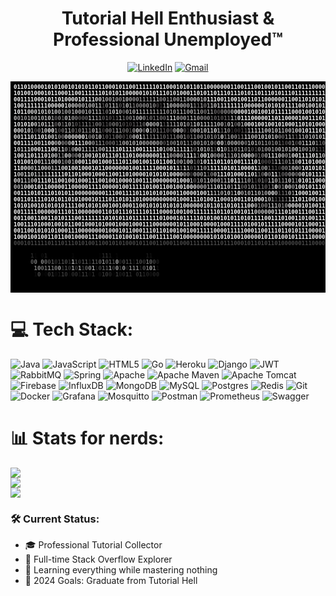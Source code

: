 <h1 align="center"> Tutorial Hell Enthusiast & Professional Unemployed™ </h1>
<div align="center">
  
[![LinkedIn](https://img.shields.io/badge/linkedin-%230077B5.svg?style=for-the-badge&logo=linkedin&logoColor=white)](https://linkedin.com/in/enes-alp-aslan)
[![Gmail](https://img.shields.io/badge/Gmail-D14836?style=for-the-badge&logo=gmail&logoColor=white)](mailto:eaaslan@gmail.com)

</div>

<pre id="tiresult" style="font-size: 9px; background-color: #000000; font-weight: bold; padding: 4px 5px; --fs: 9px;"><b style="color:#FFFFFF">011010000101010010101011011000101100111111011000101011011000000011001110010010110011011100000011000101011110000101001101011010110011001010111010010000111101001111110101001111011000101011</b><b style="color:#FCFCFC">0</b><b style="color:#F2F2F2">1</b><b style="color:#E5E4E5">0</b><b style="color:#D4D4D4">1</b><b style="color:#C6C5C5">1</b><b style="color:#BAB9BA">0</b><b style="color:#B5B4B4">1</b><b style="color:#B9B8B8">0</b><b style="color:#C7C7C7">1</b>
<b style="color:#FFFFFF">1010010001011000110011111101</b><b style="color:#FBFAFA">0</b><b style="color:#F6F6F6">1</b><b style="color:#F8F8F8">0</b><b style="color:#FFFFFF">110000</b><b style="color:#FBFBFB">0</b><b style="color:#F5F5F5">1</b><b style="color:#F3F3F3">0</b><b style="color:#F2F2F2">1</b><b style="color:#F4F4F4">0</b><b style="color:#FDFDFD">1</b><b style="color:#FFFFFF">1</b><b style="color:#FEFEFE">1</b><b style="color:#F2F1F1">0</b><b style="color:#EDECED">1</b><b style="color:#F1F1F1">0</b><b style="color:#F8F8F8">1</b><b style="color:#FCFCFC">0</b><b style="color:#FFFFFF">001101011011101110101101110101110111111111100100011011001101001001010101101100100110101110101001111111000100011000110000100010100</b><b style="color:#FEFEFE">0</b><b style="color:#F5F5F5">0</b><b style="color:#E8E8E8">1</b><b style="color:#DDDCDC">0</b><b style="color:#D1D0D1">0</b><b style="color:#C5C5C5">1</b><b style="color:#BEBDBD">0</b><b style="color:#BDBDBD">0</b><b style="color:#C1C0C1">1</b><b style="color:#C8C7C7">0</b><b style="color:#DAD9D9">1</b><b style="color:#E8E7E8">0</b><b style="color:#F4F4F4">0</b><b style="color:#F6F6F6">1</b><b style="color:#FFFFFF">11</b>
<b style="color:#FFFFFF">001111000101101000010</b><b style="color:#FDFDFD">1</b><b style="color:#F5F5F5">1</b><b style="color:#EBEBEB">1</b><b style="color:#E0E0E0">0</b><b style="color:#D7D6D6">0</b><b style="color:#B9B8B8">1</b><b style="color:#ACAAAA">0</b><b style="color:#ABA9AA">0</b><b style="color:#AFAEAE">1</b><b style="color:#A2A0A1">0</b><b style="color:#918F8F">0</b><b style="color:#B5B4B4">1</b><b style="color:#C3C2C3">0</b><b style="color:#A7A6A6">0</b><b style="color:#9B999A">0</b><b style="color:#979596">0</b><b style="color:#939192">1</b><b style="color:#919090">1</b><b style="color:#8C8A8B">1</b><b style="color:#9C9A9A">1</b><b style="color:#B0AFAF">1</b><b style="color:#B1B0B0">1</b><b style="color:#8D8B8C">0</b><b style="color:#989697">0</b><b style="color:#898788">1</b><b style="color:#9D9B9C">1</b><b style="color:#A5A3A4">0</b><b style="color:#ACAAAB">0</b><b style="color:#B5B3B4">1</b><b style="color:#BEBDBD">1</b><b style="color:#C4C4C4">0</b><b style="color:#CAC9CA">0</b><b style="color:#D2D1D2">0</b><b style="color:#CFCECF">0</b><b style="color:#C7C6C6">1</b><b style="color:#CCCBCC">0</b><b style="color:#F9F8F9">1</b><b style="color:#FFFFFF">11001100100110110000001100110101011111101110110111111000000000000000000100010010011011110110100110011000101101100</b><b style="color:#FAFAFA">0</b><b style="color:#F3F3F3">0</b><b style="color:#EAEAEA">0</b><b style="color:#DFDEDF">1</b><b style="color:#D4D3D3">1</b><b style="color:#C8C7C7">0</b><b style="color:#BCBBBB">1</b><b style="color:#B3B1B2">0</b><b style="color:#A2A1A2">1</b><b style="color:#A4A3A3">0</b><b style="color:#B3B2B2">1</b><b style="color:#C1C1C1">1</b><b style="color:#D1D0D0">1</b><b style="color:#D8D7D7">0</b><b style="color:#F5F5F5">1</b><b style="color:#FFFFFF">1</b><b style="color:#EBEBEB">1</b><b style="color:#F3F3F3">0</b><b style="color:#FFFFFF">101000</b>
<b style="color:#FFFFFF">100111111100000</b><b style="color:#EDECED">1</b><b style="color:#EBEBEB">0</b><b style="color:#DFDFDF">0</b><b style="color:#D3D2D2">0</b><b style="color:#CAC9C9">0</b><b style="color:#C4C3C4">0</b><b style="color:#C1C0C0">1</b><b style="color:#C0BFBF">0</b><b style="color:#C1C0C0">0</b><b style="color:#C3C2C2">1</b><b style="color:#BFBEBE">1</b><b style="color:#575555">1</b><b style="color:#8B898A">0</b><b style="color:#ADACAC">1</b><b style="color:#BFBEBE">1</b><b style="color:#A9A7A8">1</b><b style="color:#585657">0</b><b style="color:#838182">1</b><b style="color:#C8C8C8">0</b><b style="color:#999898">1</b><b style="color:#7B797A">1</b><b style="color:#838182">0</b><b style="color:#8F8D8E">0</b><b style="color:#9B9A9A">0</b><b style="color:#9F9D9E">0</b><b style="color:#9C9B9C">1</b><b style="color:#8F8D8E">0</b><b style="color:#4E4A4C">0</b><b style="color:#3F3C3D">1</b><b style="color:#959394">1</b><b style="color:#DCDCDC">1</b><b style="color:#C5C4C4">0</b><b style="color:#C8C7C8">0</b><b style="color:#C5C5C5">0</b><b style="color:#BCBBBB">0</b><b style="color:#ACAAAB">0</b><b style="color:#ACABAC">0</b><b style="color:#BCBCBC">1</b><b style="color:#8A8889">1</b><b style="color:#6D6B6C">1</b><b style="color:#A3A1A2">1</b><b style="color:#777475">0</b><b style="color:#A8A6A6">1</b><b style="color:#C7C7C7">1</b><b style="color:#CBCACB">0</b><b style="color:#CFCECF">1</b><b style="color:#E4E4E4">1</b><b style="color:#F1F0F1">1</b><b style="color:#FFFFFF">1111100000010101011110010010100010111000001001110000100111100111000000000111110010011011111001001</b><b style="color:#FCFCFC">1</b><b style="color:#F7F7F7">1</b><b style="color:#F2F1F1">0</b><b style="color:#EAEAEA">1</b><b style="color:#E2E2E2">1</b><b style="color:#DAD9D9">1</b><b style="color:#CECECE">0</b><b style="color:#BFBEBE">0</b><b style="color:#B6B5B5">0</b><b style="color:#ABAAAA">1</b><b style="color:#A9A8A8">1</b><b style="color:#A5A3A4">1</b><b style="color:#AFAEAE">00</b><b style="color:#AFAEAF">0</b><b style="color:#BBBBBB">1</b><b style="color:#B9B9B9">1</b><b style="color:#C3C3C3">0</b><b style="color:#D0D0D0">1</b><b style="color:#E2E2E2">0</b><b style="color:#FBFBFB">0</b><b style="color:#F8F8F8">0</b><b style="color:#F4F4F4">1</b><b style="color:#EAEAEA">0</b><b style="color:#F2F2F2">0</b><b style="color:#FFFFFF">0101100111</b>
<b style="color:#FDFDFD">1</b><b style="color:#FBFBFB">0</b><b style="color:#F8F7F7">1</b><b style="color:#F2F2F2">1</b><b style="color:#EBEBEB">0</b><b style="color:#E6E6E6">0</b><b style="color:#E0E0E0">0</b><b style="color:#DBDBDB">1</b><b style="color:#D5D5D5">0</b><b style="color:#D4D3D3">1</b><b style="color:#D2D1D1">0</b><b style="color:#CBCBCB">1</b><b style="color:#D0D0D0">0</b><b style="color:#BCBABB">0</b><b style="color:#939192">1</b><b style="color:#ACABAB">0</b><b style="color:#A5A4A4">0</b><b style="color:#B4B2B3">1</b><b style="color:#BFBEBF">0</b><b style="color:#B7B6B6">0</b><b style="color:#AEACAD">0</b><b style="color:#A9A8A9">1</b><b style="color:#B1B1B1">0</b><b style="color:#B5B4B4">1</b><b style="color:#B8B7B7">1</b><b style="color:#B7B6B6">1</b><b style="color:#5C595A">1</b><b style="color:#787576">0</b><b style="color:#B4B3B3">1</b><b style="color:#C2C1C2">0</b><b style="color:#E5E5E5">1</b><b style="color:#A7A6A7">0</b><b style="color:#6C6A6B">0</b><b style="color:#AFAEAE">0</b><b style="color:#AEADAD">1</b><b style="color:#B8B7B7">0</b><b style="color:#C8C6C7">1</b><b style="color:#B5B4B4">1</b><b style="color:#B1B0B1">1</b><b style="color:#ABAAAA">1</b><b style="color:#A7A5A6">1</b><b style="color:#A2A0A1">1</b><b style="color:#949293">1</b><b style="color:#A3A2A2">1</b><b style="color:#A09E9F">1</b><b style="color:#979595">0</b><b style="color:#A19FA0">1</b><b style="color:#A1A0A0">0</b><b style="color:#A7A6A6">1</b><b style="color:#AFAEAE">1</b><b style="color:#A7A6A6">1</b><b style="color:#A6A5A5">0</b><b style="color:#B2B1B1">0</b><b style="color:#A2A1A1">1</b><b style="color:#ABAAAA">1</b><b style="color:#979595">0</b><b style="color:#7A7878">0</b><b style="color:#A3A2A3">1</b><b style="color:#9A9899">1</b><b style="color:#686566">0</b><b style="color:#545051">0</b><b style="color:#898787">0</b><b style="color:#959394">0</b><b style="color:#848283">0</b><b style="color:#BAB9B9">0</b><b style="color:#EBEBEB">0</b><b style="color:#FFFFFF">00010010010111110001001010100111000100110001010010011000011100111011111110101001110010</b><b style="color:#F0F0F0">1</b><b style="color:#E2E1E1">1</b><b style="color:#D6D6D6">0</b><b style="color:#CDCDCD">0</b><b style="color:#C6C5C6">0</b><b style="color:#C1C0C1">0</b><b style="color:#BEBDBE">00</b><b style="color:#BFBEBF">0</b><b style="color:#C1C0C1">1</b><b style="color:#C6C5C5">1</b><b style="color:#CBCBCB">0</b><b style="color:#D2D2D2">0</b><b style="color:#DBDADA">0</b><b style="color:#E0DFDF">0</b><b style="color:#E1E1E1">0</b><b style="color:#EAEAEA">1</b><b style="color:#F2F1F2">0</b><b style="color:#FBFBFB">1</b><b style="color:#E5E5E5">1</b><b style="color:#E4E3E4">1</b><b style="color:#F6F6F6">0</b><b style="color:#F5F5F5">0</b><b style="color:#F2F2F2">1</b><b style="color:#FDFDFD">1</b><b style="color:#F8F8F8">0</b><b style="color:#FFFFFF">0</b><b style="color:#FAFAFA">0</b><b style="color:#DFDFDF">0</b><b style="color:#F0F0F0">1</b><b style="color:#FFFFFF">1</b><b style="color:#FEFEFE">1</b><b style="color:#FFFFFF">00001</b><b style="color:#FDFDFD">0</b><b style="color:#FCFCFC">0</b><b style="color:#FFFFFF">0110</b>
<b style="color:#C3C2C2">0</b><b style="color:#A4A3A4">0</b><b style="color:#9F9D9E">1</b><b style="color:#979696">0</b><b style="color:#A09F9F">1</b><b style="color:#AEADAE">00</b><b style="color:#B1B0B1">1</b><b style="color:#B3B2B3">0</b><b style="color:#BFBFBF">1</b><b style="color:#C7C6C6">0</b><b style="color:#A1A0A0">1</b><b style="color:#676465">0</b><b style="color:#868485">0</b><b style="color:#646162">1</b><b style="color:#BFBEBF">0</b><b style="color:#B9B8B8">1</b><b style="color:#9E9D9D">0</b><b style="color:#878586">0</b><b style="color:#5F5C5D">0</b><b style="color:#696667">0</b><b style="color:#6C6A6B">0</b><b style="color:#BAB9B9">1</b><b style="color:#AEADAE">1</b><b style="color:#989596">1</b><b style="color:#8B8989">1</b><b style="color:#5C595A">0</b><b style="color:#6C696A">1</b><b style="color:#565253">0</b><b style="color:#534F50">1</b><b style="color:#676565">1</b><b style="color:#9D9C9C">1</b><b style="color:#6F6D6D">1</b><b style="color:#706D6E">0</b><b style="color:#817F80">0</b><b style="color:#9E9D9D">1</b><b style="color:#A7A6A7">0</b><b style="color:#C6C5C6">0</b><b style="color:#959394">0</b><b style="color:#676465">1</b><b style="color:#757374">0</b><b style="color:#757273">1</b><b style="color:#807E7F">1</b><b style="color:#777575">0</b><b style="color:#6C696A">0</b><b style="color:#A09E9F">1</b><b style="color:#D5D4D5">1</b><b style="color:#D3D2D2">1</b><b style="color:#B1AFB0">0</b><b style="color:#999697">0</b><b style="color:#A7A6A7">0</b><b style="color:#929090">1</b><b style="color:#B8B7B7">1</b><b style="color:#B5B4B5">1</b><b style="color:#A7A5A5">0</b><b style="color:#949293">0</b><b style="color:#868485">0</b><b style="color:#8B8A8A">0</b><b style="color:#676465">1</b><b style="color:#686566">0</b><b style="color:#666364">1</b><b style="color:#5C595A">0</b><b style="color:#6F6C6D">1</b><b style="color:#656163">1</b><b style="color:#BFBEBE">1</b><b style="color:#8D8C8C">1</b><b style="color:#F1F1F1">0</b><b style="color:#FFFFFF">11100000110110000100111010010000101001001110111000001000001100110000110000</b><b style="color:#FEFEFE">0</b><b style="color:#F8F8F8">0</b><b style="color:#F1F1F1">0</b><b style="color:#EBEBEB">0</b><b style="color:#E8E8E8">0</b><b style="color:#E7E7E7">0</b><b style="color:#E8E8E8">1</b><b style="color:#E8E7E7">0</b><b style="color:#D7D6D6">0</b><b style="color:#BAB8B9">1</b><b style="color:#AEADAD">1</b><b style="color:#C3C2C3">0</b><b style="color:#D1D1D1">1</b><b style="color:#DEDDDD">0</b><b style="color:#E8E7E7">0</b><b style="color:#EFEFEF">1</b><b style="color:#F5F5F5">1</b><b style="color:#FAFAFA">0</b><b style="color:#FEFEFE">1</b><b style="color:#FFFFFF">0111110111001110100</b><b style="color:#FBFBFB">0</b><b style="color:#FCFCFC">1</b><b style="color:#FFFFFF">01110100</b><b style="color:#FDFDFD">0</b><b style="color:#FCFCFC">1</b><b style="color:#FFFFFF">0100</b>
<b style="color:#F7F8F8">1</b><b style="color:#EAEAEA">0</b><b style="color:#EDECEC">1</b><b style="color:#F8F8F8">01</b><b style="color:#FFFFFF">0</b><b style="color:#D1D0D0">0</b><b style="color:#B7B5B6">1</b><b style="color:#D1D0D0">0</b><b style="color:#CDCCCD">1</b><b style="color:#CACACA">1</b><b style="color:#CBCACA">1</b><b style="color:#625F60">0</b><b style="color:#9D9B9C">0</b><b style="color:#676465">1</b><b style="color:#A8A7A8">1</b><b style="color:#9F9E9E">0</b><b style="color:#7E7C7D">1</b><b style="color:#524F50">0</b><b style="color:#4D494A">1</b><b style="color:#6E6B6C">1</b><b style="color:#878586">1</b><b style="color:#6C6A6B">1</b><b style="color:#636061">1</b><b style="color:#7E7C7D">0</b><b style="color:#787677">0</b><b style="color:#4A4748">1</b><b style="color:#4F4C4D">1</b><b style="color:#646263">0</b><b style="color:#838181">0</b><b style="color:#7B7979">0</b><b style="color:#767475">1</b><b style="color:#4B4849">0</b><b style="color:#504C4D">1</b><b style="color:#454142">0</b><b style="color:#575455">1</b><b style="color:#5C595A">1</b><b style="color:#757373">1</b><b style="color:#696667">0</b><b style="color:#D9D9D9">0</b><b style="color:#D1D0D1">0</b><b style="color:#AEADAD">0</b><b style="color:#CACACA">0</b><b style="color:#A4A2A3">1</b><b style="color:#484445">1</b><b style="color:#8D8B8B">1</b><b style="color:#8F8D8E">1</b><b style="color:#9F9D9E">1</b><b style="color:#B1AFB0">1</b><b style="color:#B9B8B8">0</b><b style="color:#C2C1C1">1</b><b style="color:#918E8F">0</b><b style="color:#908E8F">1</b><b style="color:#D2D2D2">1</b><b style="color:#CDCDCD">0</b><b style="color:#CACACA">1</b><b style="color:#C8C7C7">1</b><b style="color:#C2C1C2">1</b><b style="color:#C1C0C0">1</b><b style="color:#BCBBBB">1</b><b style="color:#BABABA">0</b><b style="color:#C0BEBF">0</b><b style="color:#6D6A6B">1</b><b style="color:#C0BFC0">0</b><b style="color:#C5C4C4">1</b><b style="color:#615E5F">0</b><b style="color:#9E9C9D">0</b><b style="color:#B8B6B7">1</b><b style="color:#DFDEDE">0</b><b style="color:#FFFFFF">00100100101000110101000101010100100100101110000000001011101010010</b><b style="color:#FDFEFD">0</b><b style="color:#F3F3F3">0</b><b style="color:#E8E8E8">1</b><b style="color:#D7D6D6">1</b><b style="color:#C4C3C4">1</b><b style="color:#C5C4C5">0</b><b style="color:#C1C0C1">0</b><b style="color:#C1C0C0">0</b><b style="color:#C3C2C2">0</b><b style="color:#C7C6C6">0</b><b style="color:#CCCBCC">0</b><b style="color:#D0D0D0">1</b><b style="color:#D1D0D0">0</b><b style="color:#C5C4C5">0</b><b style="color:#9E9C9D">1</b><b style="color:#A4A3A3">0</b><b style="color:#CFCECE">0</b><b style="color:#FCFCFC">0</b><b style="color:#FFFFFF">0110111</b><b style="color:#FCFCFC">1</b><b style="color:#FFFFFF">1100</b><b style="color:#F8F8F8">0</b><b style="color:#FCFCFC">0</b><b style="color:#FFFFFF">111</b><b style="color:#FBFBFB">0</b><b style="color:#FFFFFF">0101110111010100000110110</b>
<b style="color:#FFFFFF">0</b><b style="color:#EBEBEB">0</b><b style="color:#DDDDDD">0</b><b style="color:#E1E1E1">1</b><b style="color:#DEDEDE">0</b><b style="color:#A6A4A4">1</b><b style="color:#4F4C4D">0</b><b style="color:#797677">0</b><b style="color:#B8B7B7">1</b><b style="color:#D5D5D5">0</b><b style="color:#F6F6F6">0</b><b style="color:#FFFFFF">0</b><b style="color:#9D9B9C">1</b><b style="color:#524E50">0</b><b style="color:#797777">0</b><b style="color:#AAA9A9">1</b><b style="color:#A9A8A8">1</b><b style="color:#7D7B7B">0</b><b style="color:#605D5E">1</b><b style="color:#7D7B7C">0</b><b style="color:#A3A1A2">1</b><b style="color:#888586">1</b><b style="color:#7F7D7E">1</b><b style="color:#B3B1B2">0</b><b style="color:#C7C6C7">1</b><b style="color:#868485">1</b><b style="color:#403C3D">0</b><b style="color:#7F7D7E">0</b><b style="color:#807D7E">0</b><b style="color:#7C797A">1</b><b style="color:#A5A3A4">1</b><b style="color:#8A8989">1</b><b style="color:#676465">0</b><b style="color:#777575">0</b><b style="color:#535051">1</b><b style="color:#9D9B9C">0</b><b style="color:#D9D9D9">0</b><b style="color:#C2C1C2">0</b><b style="color:#6E6B6C">0</b><b style="color:#FDFDFD">0</b><b style="color:#898788">1</b><b style="color:#7D7A7B">0</b><b style="color:#848283">1</b><b style="color:#6A6768">1</b><b style="color:#5A5657">1</b><b style="color:#615D5F">0</b><b style="color:#444042">0</b><b style="color:#B3B1B2">0</b><b style="color:#E0DFDF">0</b><b style="color:#C5C4C5">0</b><b style="color:#595657">0</b><b style="color:#373335">1</b><b style="color:#8A8889">0</b><b style="color:#BDBCBD">0</b><b style="color:#C3C2C2">0</b><b style="color:#BFBEBE">1</b><b style="color:#CAC9C9">0</b><b style="color:#CFCECF">1</b><b style="color:#D7D6D7">1</b><b style="color:#E7E7E7">0</b><b style="color:#B0AFB0">1</b><b style="color:#6D6B6C">1</b><b style="color:#ADACAC">1</b><b style="color:#868485">0</b><b style="color:#353133">1</b><b style="color:#413D3F">0</b><b style="color:#3D393A">0</b><b style="color:#535051">1</b><b style="color:#5F5C5D">1</b><b style="color:#B5B3B4">1</b><b style="color:#CAC9CA">1</b><b style="color:#D0CFCF">1</b><b style="color:#D2D1D1">1</b><b style="color:#D0CFD0">1</b><b style="color:#CECDCE">0</b><b style="color:#CCCBCC">0</b><b style="color:#CAC9C9">1</b><b style="color:#C8C7C7">0</b><b style="color:#CCCBCC">1</b><b style="color:#B6B5B5">1</b><b style="color:#B4B3B3">0</b><b style="color:#C4C3C4">0</b><b style="color:#C6C4C5">1</b><b style="color:#D6D5D5">0</b><b style="color:#E5E4E4">0</b><b style="color:#F2F2F2">1</b><b style="color:#FBFBFB">0</b><b style="color:#FFFFFF">1110111110010001111010111110101110110110110</b><b style="color:#F3F3F3">1</b><b style="color:#E0E0E0">0</b><b style="color:#CCCBCB">0</b><b style="color:#BDBCBC">0</b><b style="color:#BAB8B9">1</b><b style="color:#C1C0C0">1</b><b style="color:#B6B5B6">0</b><b style="color:#989797">1</b><b style="color:#ACACAC">0</b><b style="color:#E1E1E1">1</b><b style="color:#FAFAFA">0</b><b style="color:#FFFFFF">010001</b><b style="color:#EEEEEE">1</b><b style="color:#B7B7B7">0</b><b style="color:#C0C0C0">1</b><b style="color:#F5F5F5">1</b><b style="color:#FFFFFF">1001</b><b style="color:#F5F5F5">0</b><b style="color:#DADADA">1</b><b style="color:#DCDCDC">0</b><b style="color:#E0E0E0">1</b><b style="color:#BCBCBC">1</b><b style="color:#E6E6E6">1</b><b style="color:#D8D8D8">1</b><b style="color:#FDFDFD">0</b><b style="color:#EAEAEA">0</b><b style="color:#D0D0D0">0</b><b style="color:#E3E3E3">0</b><b style="color:#D7D7D7">1</b><b style="color:#E7E7E7">1</b><b style="color:#D3D3D3">1</b><b style="color:#F5F5F5">1</b><b style="color:#FFFFFF">1</b><b style="color:#FDFDFD">0</b><b style="color:#F7F7F7">0</b><b style="color:#F4F4F4">0</b><b style="color:#FFFFFF">0</b><b style="color:#FBFBFB">1</b><b style="color:#FFFFFF">1001001111011110111</b>
<b style="color:#F1F1F1">0</b><b style="color:#E1E1E1">0</b><b style="color:#EDEDED">1</b><b style="color:#F9F9F9">1</b><b style="color:#FDFDFD">1</b><b style="color:#EEEDED">0</b><b style="color:#E4E4E4">1</b><b style="color:#F7F6F7">1</b><b style="color:#FCFCFC">0</b><b style="color:#EEEEEE">1</b><b style="color:#E6E6E6">0</b><b style="color:#DFDFDF">0</b><b style="color:#C8C8C8">1</b><b style="color:#908E8F">0</b><b style="color:#7D7A7B">0</b><b style="color:#DDDDDD">0</b><b style="color:#EAEBEA">0</b><b style="color:#EAEAEA">0</b><b style="color:#ECEBEB">0</b><b style="color:#FDFDFD">0</b><b style="color:#FFFFFF">0</b><b style="color:#C7C6C6">1</b><b style="color:#858484">0</b><b style="color:#AEADAD">0</b><b style="color:#B4B3B4">1</b><b style="color:#CFCECF">0</b><b style="color:#5E5B5C">1</b><b style="color:#636162">0</b><b style="color:#585556">1</b><b style="color:#6B6869">1</b><b style="color:#7C7A7B">0</b><b style="color:#747272">0</b><b style="color:#514D4F">0</b><b style="color:#575556">1</b><b style="color:#706E6F">0</b><b style="color:#CBCBCB">0</b><b style="color:#D7D7D7">0</b><b style="color:#F3F3F3">1</b><b style="color:#9E9D9D">1</b><b style="color:#908E8E">1</b><b style="color:#777475">1</b><b style="color:#918F90">1</b><b style="color:#8F8E8E">1</b><b style="color:#646263">1</b><b style="color:#676566">0</b><b style="color:#676465">1</b><b style="color:#686566">1</b><b style="color:#807D7E">1</b><b style="color:#908D8E">0</b><b style="color:#9B9A9A">0</b><b style="color:#918F8F">1</b><b style="color:#5A5758">0</b><b style="color:#7B7879">1</b><b style="color:#949293">1</b><b style="color:#918F90">0</b><b style="color:#949293">0</b><b style="color:#929091">1</b><b style="color:#8C8A8B">0</b><b style="color:#9D9B9B">1</b><b style="color:#878586">0</b><b style="color:#959394">1</b><b style="color:#E3E4E4">0</b><b style="color:#777576">1</b><b style="color:#989697">1</b><b style="color:#A9A8A9">0</b><b style="color:#949393">0</b><b style="color:#747272">1</b><b style="color:#7D7B7B">1</b><b style="color:#CBCACA">1</b><b style="color:#D7D6D6">1</b><b style="color:#C6C6C6">0</b><b style="color:#C2C2C2">0</b><b style="color:#CAC9CA">1</b><b style="color:#D6D5D5">0</b><b style="color:#D7D7D7">1</b><b style="color:#D0CFCF">0</b><b style="color:#CAC9C9">1</b><b style="color:#C6C5C6">0</b><b style="color:#828081">0</b><b style="color:#6C6A6B">0</b><b style="color:#969495">1</b><b style="color:#AFAEAF">1</b><b style="color:#838081">1</b><b style="color:#5E5B5C">1</b><b style="color:#ACAAAB">11</b><b style="color:#B9B7B8">0</b><b style="color:#BBBABB">1</b><b style="color:#BCBBBC">0</b><b style="color:#CAC9C9">1</b><b style="color:#D1D0D0">0</b><b style="color:#EBEBEB">1</b><b style="color:#FFFFFF">011011010111001110111</b><b style="color:#FEFEFE">1</b><b style="color:#FAFAFA">0</b><b style="color:#F4F4F4">0</b><b style="color:#F1F1F1">10</b><b style="color:#F2F2F2">1</b><b style="color:#F5F4F4">0</b><b style="color:#F5F5F5">1</b><b style="color:#F1F1F1">0</b><b style="color:#ECEBEC">1</b><b style="color:#E5E4E5">1</b><b style="color:#DEDEDE">0</b><b style="color:#D9D9D9">0</b><b style="color:#D5D4D4">1</b><b style="color:#CECDCD">0</b><b style="color:#C2C1C1">0</b><b style="color:#BBBABB">0</b><b style="color:#C0BFBF">1</b><b style="color:#CFCFCF">1</b><b style="color:#E3E3E3">0</b><b style="color:#F5F4F4">0</b><b style="color:#FFFFFF">10</b><b style="color:#B2B1B2">1</b><b style="color:#A7A7A7">0</b><b style="color:#E1E1E1">1</b><b style="color:#F0F0F0">1</b><b style="color:#FFFFFF">111001</b><b style="color:#FBFBFB">1</b><b style="color:#E2E2E2">0</b><b style="color:#CCCCCC">0</b><b style="color:#AFAEAE">1</b><b style="color:#FAFAFA">1</b><b style="color:#FFFFFF">0</b><b style="color:#FAFAFA">1</b><b style="color:#E5E5E5">0</b><b style="color:#C6C4C5">1</b><b style="color:#B3B2B2">0</b><b style="color:#D9D9D9">1</b><b style="color:#E1E1E1">0</b><b style="color:#D9D9D9">1</b><b style="color:#D1D1D1">0</b><b style="color:#DADADA">1</b><b style="color:#C1C1C1">0</b><b style="color:#D3D3D3">0</b><b style="color:#D4D4D4">1</b><b style="color:#D5D5D5">0</b><b style="color:#C5C5C5">1</b><b style="color:#C9C9C9">1</b><b style="color:#D6D6D6">1</b><b style="color:#ECECEC">0</b><b style="color:#DDDCDC">0</b><b style="color:#DBDBDB">11</b><b style="color:#DDDDDD">0</b><b style="color:#EBEBEB">0</b><b style="color:#E3E3E3">0</b><b style="color:#E7E7E7">1</b><b style="color:#E3E3E3">1</b><b style="color:#E4E4E4">0</b><b style="color:#E3E3E3">1</b><b style="color:#F1F1F1">1</b><b style="color:#FFFFFF">1</b><b style="color:#F3F3F3">0</b><b style="color:#F6F6F6">1</b><b style="color:#FFFFFF">0</b><b style="color:#FDFDFD">1</b><b style="color:#FFFFFF">0101000011</b>
<b style="color:#FFFFFF">00</b><b style="color:#FEFEFE">1</b><b style="color:#F7F7F7">1</b><b style="color:#F0F0F0">1</b><b style="color:#E9E9E9">1</b><b style="color:#E7E7E7">0</b><b style="color:#DFDFDF">0</b><b style="color:#E5E5E5">1</b><b style="color:#ECECEC">1</b><b style="color:#F8F8F8">0</b><b style="color:#FFFFFF">0</b><b style="color:#BAB9BA">0</b><b style="color:#E2E2E2">0</b><b style="color:#928F90">0</b><b style="color:#807F7F">0</b><b style="color:#C8C8C8">0</b><b style="color:#FFFFFF">01</b><b style="color:#F5F5F5">1</b><b style="color:#DCDCDC">1</b><b style="color:#E0E0E0">0</b><b style="color:#CCCCCC">0</b><b style="color:#A09FA0">0</b><b style="color:#939192">1</b><b style="color:#9F9E9E">1</b><b style="color:#838181">1</b><b style="color:#625F60">0</b><b style="color:#6B6869">0</b><b style="color:#797677">0</b><b style="color:#636162">1</b><b style="color:#949292">1</b><b style="color:#B2B0B1">0</b><b style="color:#B7B6B6">0</b><b style="color:#B8B7B7">1</b><b style="color:#BEBDBD">0</b><b style="color:#C6C6C6">1</b><b style="color:#C2C1C2">0</b><b style="color:#BCBBBB">0</b><b style="color:#AFADAE">0</b><b style="color:#B8B6B7">0</b><b style="color:#C3C2C2">0</b><b style="color:#B2B1B2">0</b><b style="color:#919090">0</b><b style="color:#565354">0</b><b style="color:#908E8F">1</b><b style="color:#838182">0</b><b style="color:#929192">0</b><b style="color:#C0BFC0">1</b><b style="color:#8D8B8C">0</b><b style="color:#ACABAB">1</b><b style="color:#7C7A7B">1</b><b style="color:#7E7B7C">1</b><b style="color:#A19FA0">0</b><b style="color:#9F9E9E">0</b><b style="color:#ABAAAB">1</b><b style="color:#A1A0A1">0</b><b style="color:#999798">1</b><b style="color:#A6A5A5">0</b><b style="color:#605D5E">0</b><b style="color:#EBEAEA">0</b><b style="color:#DBDADB">0</b><b style="color:#605D5E">1</b><b style="color:#B3B2B3">0</b><b style="color:#B2B1B1">0</b><b style="color:#C3C2C2">0</b><b style="color:#9F9D9D">0</b><b style="color:#B3B1B2">0</b><b style="color:#807E7F">0</b><b style="color:#B3B2B3">1</b><b style="color:#B5B4B5">0</b><b style="color:#A9A7A8">1</b><b style="color:#929191">0</b><b style="color:#979596">1</b><b style="color:#959494">1</b><b style="color:#868585">0</b><b style="color:#828080">1</b><b style="color:#939191">0</b><b style="color:#747172">1</b><b style="color:#565253">1</b><b style="color:#534F50">0</b><b style="color:#767475">0</b><b style="color:#9F9E9E">1</b><b style="color:#4C494A">0</b><b style="color:#9B999A">0</b><b style="color:#B9B8B8">1</b><b style="color:#D2D2D2">1</b><b style="color:#D5D4D4">1</b><b style="color:#BFBEBE">0</b><b style="color:#8B898A">1</b><b style="color:#6A6768">1</b><b style="color:#7A7778">0</b><b style="color:#858283">0</b><b style="color:#9F9C9D">1</b><b style="color:#BBBABA">0</b><b style="color:#CFCECE">0</b><b style="color:#F7F7F7">1</b><b style="color:#FFFFFF">0000110110</b><b style="color:#FCFCFC">1</b><b style="color:#EEEEEE">1</b><b style="color:#D7D6D6">0</b><b style="color:#C5C4C4">1</b><b style="color:#C1C0C0">1</b><b style="color:#C1C0C1">0</b><b style="color:#C1C0C0">0</b><b style="color:#C0BFC0">1</b><b style="color:#C3C2C2">1</b><b style="color:#C5C4C5">0</b><b style="color:#BBBABA">1</b><b style="color:#C0C0C0">0</b><b style="color:#BABABA">1</b><b style="color:#BBBBBB">0</b><b style="color:#C7C7C7">1</b><b style="color:#CACACA">0</b><b style="color:#D2D1D1">0</b><b style="color:#D8D8D8">1</b><b style="color:#DEDDDD">1</b><b style="color:#E1E1E1">1</b><b style="color:#D6D5D5">0</b><b style="color:#DADADA">1</b><b style="color:#FFFFFF">110111</b><b style="color:#BBBABA">0</b><b style="color:#9C9A9B">1</b><b style="color:#D4D4D4">0</b><b style="color:#FBFBFB">1</b><b style="color:#FFFFFF">0</b><b style="color:#FAFAFA">1</b><b style="color:#F6F6F6">1</b><b style="color:#F2F2F2">0</b><b style="color:#FFFFFF">1100</b><b style="color:#E2E2E2">0</b><b style="color:#C0C0C0">0</b><b style="color:#9D9C9C">1</b><b style="color:#B7B6B7">1</b><b style="color:#B4B4B4">1</b><b style="color:#B0B0B0">1</b><b style="color:#B3B2B2">0</b><b style="color:#BBBBBB">0</b><b style="color:#E8E7E8">0</b><b style="color:#FFFFFF">0</b><b style="color:#F2F2F2">0</b><b style="color:#DCDCDC">0</b><b style="color:#C5C5C5">0</b><b style="color:#B6B6B6">0</b><b style="color:#C2C2C2">1</b><b style="color:#DFDFDF">1</b><b style="color:#EBEBEB">1</b><b style="color:#E0E0E0">0</b><b style="color:#F5F5F5">1</b><b style="color:#F8F8F8">0</b><b style="color:#FFFFFF">0</b><b style="color:#FAFAFA">0</b><b style="color:#E8E8E8">1</b><b style="color:#FCFCFC">1</b><b style="color:#FFFFFF">11</b><b style="color:#F7F7F7">0</b><b style="color:#FFFFFF">1</b><b style="color:#FCFCFC">0</b><b style="color:#FDFDFD">1</b><b style="color:#F1F0F0">1</b><b style="color:#F8F8F8">1</b><b style="color:#F6F6F6">0</b><b style="color:#F8F8F8">0</b><b style="color:#FFFFFF">01</b><b style="color:#F4F4F4">1</b><b style="color:#F8F8F8">1</b><b style="color:#FFFFFF">1</b><b style="color:#FBFBFB">1</b><b style="color:#F7F7F7">0</b><b style="color:#FFFFFF">00</b><b style="color:#FDFDFD">0</b><b style="color:#FBFBFB">1</b><b style="color:#FFFFFF">011</b>
<b style="color:#E4E4E4">1</b><b style="color:#D5D5D5">0</b><b style="color:#DCDCDC">1</b><b style="color:#E1E1E1">1</b><b style="color:#E9E9E9">1</b><b style="color:#F4F4F4">0</b><b style="color:#FCFCFC">0</b><b style="color:#FFFFFF">01110</b><b style="color:#EEEEEE">0</b><b style="color:#C0BFC0">1</b><b style="color:#E4E3E3">1</b><b style="color:#969495">0</b><b style="color:#636061">1</b><b style="color:#A8A6A7">0</b><b style="color:#ECECEC">0</b><b style="color:#DDDDDD">0</b><b style="color:#CFCECF">1</b><b style="color:#C4C3C3">1</b><b style="color:#BEBDBE">1</b><b style="color:#BEBDBD">1</b><b style="color:#BFBEBF">1</b><b style="color:#BEBDBD">0</b><b style="color:#CCCBCB">0</b><b style="color:#E1E1E1">1</b><b style="color:#E9E8E8">1</b><b style="color:#EFEFEF">1</b><b style="color:#F7F7F7">1</b><b style="color:#FFFFFF">01111001111</b><b style="color:#FEFEFE">1</b><b style="color:#FFFFFF">0</b><b style="color:#C3C2C2">1</b><b style="color:#ABAAAA">0</b><b style="color:#E4E3E4">0</b><b style="color:#E3E3E3">1</b><b style="color:#CBCBCB">1</b><b style="color:#D4D4D4">1</b><b style="color:#DBDBDB">1</b><b style="color:#FFFFFF">1</b><b style="color:#A3A1A2">1</b><b style="color:#6A6768">0</b><b style="color:#BDBCBD">1</b><b style="color:#C4C3C3">0</b><b style="color:#B8B6B7">1</b><b style="color:#ADACAD">0</b><b style="color:#9E9D9D">1</b><b style="color:#595758">1</b><b style="color:#EAEAEA">0</b><b style="color:#FDFDFD">1</b><b style="color:#989697">0</b><b style="color:#868384">1</b><b style="color:#888687">1</b><b style="color:#929090">0</b><b style="color:#959494">1</b><b style="color:#B8B7B7">1</b><b style="color:#7C7A7B">0</b><b style="color:#9E9D9D">1</b><b style="color:#585556">0</b><b style="color:#535051">1</b><b style="color:#8A8889">0</b><b style="color:#918F8F">1</b><b style="color:#9C9A9B">0</b><b style="color:#A2A1A1">0</b><b style="color:#A4A3A3">1</b><b style="color:#A1A0A0">0</b><b style="color:#B8B7B7">0</b><b style="color:#B3B1B2">1</b><b style="color:#B4B3B3">0</b><b style="color:#BBBABB">1</b><b style="color:#C3C2C3">0</b><b style="color:#D7D6D6">0</b><b style="color:#B9B8B8">1</b><b style="color:#A7A6A6">0</b><b style="color:#9F9E9E">0</b><b style="color:#A3A2A3">1</b><b style="color:#949293">0</b><b style="color:#706E6F">1</b><b style="color:#4E4A4B">1</b><b style="color:#524E50">1</b><b style="color:#7B7879">1</b><b style="color:#555354">1</b><b style="color:#B5B4B4">1</b><b style="color:#B8B7B7">1</b><b style="color:#A2A1A1">1</b><b style="color:#BAB9B9">1</b><b style="color:#E7E7E7">0</b><b style="color:#FFFFFF">01</b><b style="color:#F8F8F8">1</b><b style="color:#E7E6E6">1</b><b style="color:#D1D0D1">1</b><b style="color:#C6C5C5">0</b><b style="color:#C3C2C3">0</b><b style="color:#C3C2C2">0</b><b style="color:#C0BEBF">1</b><b style="color:#C6C5C5">1</b><b style="color:#D9D9D9">0</b><b style="color:#F0F0F0">1</b><b style="color:#F4F4F4">1</b><b style="color:#F7F7F7">1</b><b style="color:#E8E8E8">1</b><b style="color:#CACACA">0</b><b style="color:#DCDCDC">11</b><b style="color:#C8C8C8">1</b><b style="color:#CECECE">0</b><b style="color:#D9DADA">0</b><b style="color:#E4E4E4">1</b><b style="color:#EAEAEA">0</b><b style="color:#FFFFFF">011</b><b style="color:#F1F1F1">1</b><b style="color:#FFFFFF">0</b><b style="color:#EDEDED">1</b><b style="color:#CACACA">1</b><b style="color:#D0D0D0">0</b><b style="color:#E5E5E5">1</b><b style="color:#E0E0E0">1</b><b style="color:#F7F7F7">1</b><b style="color:#F4F4F4">0</b><b style="color:#B7B7B7">1</b><b style="color:#BDBDBD">0</b><b style="color:#E0DFE0">0</b><b style="color:#D0D0D0">1</b><b style="color:#D1D1D1">0</b><b style="color:#D2D2D2">1</b><b style="color:#D0D0D0">0</b><b style="color:#F9F9F9">1</b><b style="color:#FFFFFF">01101</b><b style="color:#E0E0E0">0</b><b style="color:#C4C4C4">0</b><b style="color:#B7B7B7">0</b><b style="color:#BCBCBC">1</b><b style="color:#9E9D9D">1</b><b style="color:#A4A3A3">0</b><b style="color:#B5B5B5">0</b><b style="color:#B8B7B7">1</b><b style="color:#C8C6C7">0</b><b style="color:#9D9B9C">0</b><b style="color:#858484">0</b><b style="color:#8F8D8E">0</b><b style="color:#B2B2B2">1</b><b style="color:#C7C7C7">1</b><b style="color:#CDCCCD">1</b><b style="color:#CBCACB">0</b><b style="color:#CECDCE">1</b><b style="color:#DCDCDC">0</b><b style="color:#E9E9E9">1</b><b style="color:#DCDCDC">0</b><b style="color:#CECECE">1</b><b style="color:#CDCDCD">0</b><b style="color:#CBCBCB">1</b><b style="color:#DAD9D9">0</b><b style="color:#D8D7D7">0</b><b style="color:#BBBBBB">1</b><b style="color:#CACACA">1</b><b style="color:#C1C0C1">1</b><b style="color:#CACACA">0</b><b style="color:#F8F8F8">1</b><b style="color:#EAEAEA">0</b><b style="color:#DDDDDD">1</b><b style="color:#DCDCDC">1</b><b style="color:#EDEDED">0</b><b style="color:#F6F6F6">1</b><b style="color:#D2D2D2">0</b><b style="color:#CFCFCF">0</b><b style="color:#F9F9F9">0</b><b style="color:#FDFDFD">1</b><b style="color:#DBDBDB">1</b><b style="color:#CCCBCB">0</b><b style="color:#FFFFFF">0</b><b style="color:#F2F2F2">0</b><b style="color:#D6D6D6">1</b><b style="color:#E7E6E6">1</b><b style="color:#FAFAFA">0</b><b style="color:#FFFFFF">10</b>
<b style="color:#F0F0F0">1</b><b style="color:#F9F9F9">0</b><b style="color:#FFFFFF">0110111</b><b style="color:#FEFDFD">0</b><b style="color:#F0EFEF">1</b><b style="color:#E6E6E6">0</b><b style="color:#D4D4D4">0</b><b style="color:#A09E9F">1</b><b style="color:#918F8F">1</b><b style="color:#F0F0F0">0</b><b style="color:#D7D6D6">0</b><b style="color:#747172">0</b><b style="color:#979595">0</b><b style="color:#DBDADA">0</b><b style="color:#E2E2E2">1</b><b style="color:#EEEEEE">0</b><b style="color:#F8F8F8">0</b><b style="color:#FFFFFF">1010111011101000000011</b><b style="color:#E8E8E8">1</b><b style="color:#BCBABB">0</b><b style="color:#B1AFB0">0</b><b style="color:#D7D6D6">0</b><b style="color:#BAB9B9">0</b><b style="color:#CECECE">1</b><b style="color:#EEEEEE">1</b><b style="color:#FFFFFF">1</b><b style="color:#C9C8C8">1</b><b style="color:#767475">1</b><b style="color:#ECEBEC">0</b><b style="color:#FFFFFF">0</b><b style="color:#FEFEFE">1</b><b style="color:#D5D4D4">0</b><b style="color:#A4A2A3">0</b><b style="color:#BCBBBB">0</b><b style="color:#C0BFBF">0</b><b style="color:#C3C1C2">1</b><b style="color:#8F8D8E">1</b><b style="color:#A8A7A8">1</b><b style="color:#C1BFC0">0</b><b style="color:#BCBBBB">1</b><b style="color:#CCCBCB">0</b><b style="color:#FCFCFC">0</b><b style="color:#FFFFFF">0</b><b style="color:#D4D4D4">0</b><b style="color:#7C7A7B">0</b><b style="color:#6D6A6B">1</b><b style="color:#888586">0</b><b style="color:#AFAEAE">0</b><b style="color:#D4D4D4">1</b><b style="color:#E8E8E8">1</b><b style="color:#E3E2E2">1</b><b style="color:#D8D7D7">0</b><b style="color:#C1C1C1">0</b><b style="color:#A3A2A2">0</b><b style="color:#B9B8B9">1</b><b style="color:#FAFAFA">0</b><b style="color:#FFFFFF">0111</b><b style="color:#FDFDFD">1</b><b style="color:#FFFFFF">01</b><b style="color:#DBDBDB">1</b><b style="color:#C5C4C5">0</b><b style="color:#CECDCD">1</b><b style="color:#B7B6B6">0</b><b style="color:#A5A3A4">0</b><b style="color:#9C9B9B">0</b><b style="color:#A09E9F">1</b><b style="color:#A7A5A6">0</b><b style="color:#868384">0</b><b style="color:#E7E7E7">1</b><b style="color:#919090">1</b><b style="color:#9C9A9B">1</b><b style="color:#C5C5C5">0</b><b style="color:#E2E1E1">1</b><b style="color:#E8E8E8">1</b><b style="color:#E0E0E0">0</b><b style="color:#DDDCDD">0</b><b style="color:#DADADA">0</b><b style="color:#CBCACA">1</b><b style="color:#D8D7D8">1</b><b style="color:#C6C5C5">1</b><b style="color:#B6B5B6">0</b><b style="color:#CACACA">1</b><b style="color:#A4A3A4">0</b><b style="color:#8F8E8E">01</b><b style="color:#A19FA0">0</b><b style="color:#908E8E">1</b><b style="color:#9A9999">0</b><b style="color:#8E8E8E">0</b><b style="color:#C0C0C0">1</b><b style="color:#C9C9C9">1</b><b style="color:#E0E0E0">1</b><b style="color:#F3F3F3">1</b><b style="color:#FFFFFF">1</b><b style="color:#D3D3D3">0</b><b style="color:#B4B3B4">1</b><b style="color:#E3E3E3">1</b><b style="color:#E3E3E4">0</b><b style="color:#A8A7A8">0</b><b style="color:#9D9B9C">0</b><b style="color:#989898">0</b><b style="color:#959494">0</b><b style="color:#868485">1</b><b style="color:#C2C2C2">0</b><b style="color:#FFFFFF">11</b><b style="color:#E2E2E2">1</b><b style="color:#B8B8B8">1</b><b style="color:#BEBEBE">1</b><b style="color:#CBCBCB">1</b><b style="color:#F5F5F5">1</b><b style="color:#FFFFFF">0000</b><b style="color:#F1F1F1">0</b><b style="color:#C6C6C6">1</b><b style="color:#B2B2B2">1</b><b style="color:#B9B9B9">1</b><b style="color:#C5C5C5">0</b><b style="color:#B0AFB0">1</b><b style="color:#9A9898">1</b><b style="color:#929191">1</b><b style="color:#949293">1</b><b style="color:#929091">0</b><b style="color:#959394">1</b><b style="color:#B0AFAF">1</b><b style="color:#C9C8C8">1</b><b style="color:#CBCBCB">1</b><b style="color:#BEBEBE">1</b><b style="color:#C5C4C4">1</b><b style="color:#B4B4B4">0</b><b style="color:#ACABAB">1</b><b style="color:#D0CFCF">1</b><b style="color:#CDCDCD">1</b><b style="color:#C1C1C1">0</b><b style="color:#D8D8D8">0</b><b style="color:#BBBBBB">0</b><b style="color:#CBCBCB">1</b><b style="color:#DDDDDD">1</b><b style="color:#BBBABA">0</b><b style="color:#D7D7D7">0</b><b style="color:#DEDEDE">1</b><b style="color:#C3C2C2">0</b><b style="color:#F0F0F0">1</b><b style="color:#D8D7D7">1</b><b style="color:#B3B2B3">0</b><b style="color:#D5D5D5">01</b><b style="color:#EAEAEA">0</b><b style="color:#DFDFDF">1</b><b style="color:#B3B3B3">1</b><b style="color:#CACACA">0</b><b style="color:#DEDFDE">0</b><b style="color:#DEDEDE">0</b><b style="color:#BEBEBE">1</b><b style="color:#DDDDDD">1</b><b style="color:#DADADA">0</b><b style="color:#BFBFBF">0</b><b style="color:#CDCDCD">1</b><b style="color:#D8D8D8">1</b><b style="color:#EEEEEE">1</b><b style="color:#F2F2F2">0</b><b style="color:#FFFFFF">1</b>
<b style="color:#FFFFFF">10100</b><b style="color:#FDFDFD">1</b><b style="color:#EEEDED">0</b><b style="color:#E3E3E3">0</b><b style="color:#D1D1D1">1</b><b style="color:#C7C6C7">1</b><b style="color:#D0CFCF">1</b><b style="color:#E2E2E2">0</b><b style="color:#E3E3E3">0</b><b style="color:#CECDCE">0</b><b style="color:#929091">1</b><b style="color:#8E8C8C">0</b><b style="color:#C1C0C0">0</b><b style="color:#A3A1A2">1</b><b style="color:#E0E0E0">0</b><b style="color:#FFFFFF">0011001000111011001001101100</b><b style="color:#F1F1F1">1</b><b style="color:#9B999A">0</b><b style="color:#C2C1C2">0</b><b style="color:#A5A3A4">1</b><b style="color:#CDCCCD">0</b><b style="color:#CCCBCC">0</b><b style="color:#6D6B6C">1</b><b style="color:#716E6F">0</b><b style="color:#D4D3D4">1</b><b style="color:#EFEFEF">0</b><b style="color:#FFFFFF">111011010011110</b><b style="color:#CAC9CA">1</b><b style="color:#585556">0</b><b style="color:#535051">0</b><b style="color:#545052">0</b><b style="color:#706D6E">1</b><b style="color:#AEADAD">1</b><b style="color:#B7B6B7">1</b><b style="color:#7C7A7B">1</b><b style="color:#817F7F">0</b><b style="color:#9F9D9E">1</b><b style="color:#B6B5B5">1</b><b style="color:#AFADAE">0</b><b style="color:#F6F6F6">0</b><b style="color:#FFFFFF">11010001101</b><b style="color:#F5F5F5">1</b><b style="color:#EAEAEA">0</b><b style="color:#F0F0F0">0</b><b style="color:#FAFAFA">0</b><b style="color:#9A9999">1</b><b style="color:#8B898A">0</b><b style="color:#A09F9F">0</b><b style="color:#929091">1</b><b style="color:#8E8D8D">1</b><b style="color:#9A9899">1</b><b style="color:#949393">1</b><b style="color:#959394">0</b><b style="color:#787676">1</b><b style="color:#848283">0</b><b style="color:#8A8889">1</b><b style="color:#8F8D8E">0</b><b style="color:#8C8A8A">1</b><b style="color:#757273">1</b><b style="color:#939191">0</b><b style="color:#A09E9F">1</b><b style="color:#969495">0</b><b style="color:#848283">0</b><b style="color:#777575">1</b><b style="color:#797677">0</b><b style="color:#8F8E8E">0</b><b style="color:#878686">1</b><b style="color:#757474">1</b><b style="color:#B4B4B4">0</b><b style="color:#D7D7D7">1</b><b style="color:#C4C4C4">0</b><b style="color:#9C9C9C">1</b><b style="color:#858384">1</b><b style="color:#929091">1</b><b style="color:#9C9B9C">0</b><b style="color:#757273">0</b><b style="color:#858383">1</b><b style="color:#D2D2D2">0</b><b style="color:#FBFAFA">1</b><b style="color:#FFFFFF">011</b><b style="color:#FDFDFD">1</b><b style="color:#DCDCDC">0</b><b style="color:#BEBDBD">1</b><b style="color:#E2E2E2">1</b><b style="color:#F1F1F1">0</b><b style="color:#F3F3F3">1</b><b style="color:#EAEAEA">1</b><b style="color:#EFEFEF">1</b><b style="color:#D0D0D0">0</b><b style="color:#AEAEAE">1</b><b style="color:#BEBEBE">1</b><b style="color:#C6C6C6">1</b><b style="color:#BFBFBF">0</b><b style="color:#B4B3B3">0</b><b style="color:#919091">1</b><b style="color:#737071">1</b><b style="color:#878586">1</b><b style="color:#706E6E">0</b><b style="color:#B1B0B0">0</b><b style="color:#CAC9C9">1</b><b style="color:#CCCBCC">0</b><b style="color:#C0BFBF">1</b><b style="color:#B8B7B7">1</b><b style="color:#C7C6C7">1</b><b style="color:#B6B5B5">0</b><b style="color:#AEADAE">0</b><b style="color:#C4C3C3">0</b><b style="color:#D6D5D5">1</b><b style="color:#AAA9AA">0</b><b style="color:#CFCECE">1</b><b style="color:#C5C5C5">1</b><b style="color:#AAA9A9">1</b><b style="color:#C2C1C1">0</b><b style="color:#C1C0C1">1</b><b style="color:#C6C6C6">1</b><b style="color:#D4D4D4">1</b><b style="color:#A4A3A4">1</b><b style="color:#CFCECE">0</b><b style="color:#B0AFAF">0</b><b style="color:#959495">0</b><b style="color:#D0D0D0">1</b><b style="color:#C4C4C4">1</b><b style="color:#CCCCCC">1</b><b style="color:#EDECEC">0</b><b style="color:#CECECE">1</b><b style="color:#BEBEBE">1</b><b style="color:#E9EAEA">1</b><b style="color:#BEBDBD">1</b><b style="color:#C2C2C2">1</b><b style="color:#CCCCCC">1</b><b style="color:#E8E8E8">0</b><b style="color:#B4B2B3">1</b><b style="color:#DBDBDB">0</b><b style="color:#CFCFCF">11</b><b style="color:#DADADA">1</b><b style="color:#FAFAFA">0</b><b style="color:#FFFFFF">1</b>
<b style="color:#FFFFFF">11</b><b style="color:#FAFAFA">0</b><b style="color:#ECECEC">0</b><b style="color:#DEDEDE">0</b><b style="color:#C4C4C4">0</b><b style="color:#D5D4D4">1</b><b style="color:#DEDDDD">1</b><b style="color:#E0E0E0">0</b><b style="color:#D6D6D6">0</b><b style="color:#C6C5C5">0</b><b style="color:#BEBDBD">1</b><b style="color:#C3C2C2">1</b><b style="color:#D1D0D1">1</b><b style="color:#E7E6E6">0</b><b style="color:#F7F7F7">0</b><b style="color:#F5F5F5">1</b><b style="color:#FEFEFE">0</b><b style="color:#FFFFFF">010001011000000010011111000101</b><b style="color:#F2F2F2">1</b><b style="color:#8B898A">1</b><b style="color:#E1E0E0">1</b><b style="color:#BBBABB">1</b><b style="color:#575556">0</b><b style="color:#7A7879">1</b><b style="color:#ADACAC">1</b><b style="color:#B7B5B6">1</b><b style="color:#A6A5A5">0</b><b style="color:#BBBABA">1</b><b style="color:#FFFFFF">11110101100001</b><b style="color:#ACAAAB">1</b><b style="color:#949293">0</b><b style="color:#B7B7B7">0</b><b style="color:#6F6C6D">1</b><b style="color:#5F5C5D">1</b><b style="color:#555353">1</b><b style="color:#3F3C3D">0</b><b style="color:#878585">0</b><b style="color:#888687">0</b><b style="color:#9B999A">1</b><b style="color:#CDCBCC">0</b><b style="color:#CCCBCB">0</b><b style="color:#9C9A9B">0</b><b style="color:#FFFFFF">1010101110000111</b><b style="color:#F3F3F3">1</b><b style="color:#DBDADB">0</b><b style="color:#CDCBCC">0</b><b style="color:#CAC9C9">0</b><b style="color:#D1D0D0">0</b><b style="color:#D5D4D4">1</b><b style="color:#DEDEDE">1</b><b style="color:#EEEEEE">1</b><b style="color:#F9F9F9">0</b><b style="color:#F7F7F7">0</b><b style="color:#F5F5F5">0</b><b style="color:#F8F7F7">0</b><b style="color:#FFFFFF">11011</b><b style="color:#FEFEFE">0</b><b style="color:#FBFBFB">0</b><b style="color:#FAFAFA">0</b><b style="color:#FCFCFC">1</b><b style="color:#D3D2D3">0</b><b style="color:#929191">1</b><b style="color:#6F6D6E">1</b><b style="color:#827F80">0</b><b style="color:#908F8F">0</b><b style="color:#757373">0</b><b style="color:#666364">1</b><b style="color:#848283">1</b><b style="color:#A2A1A1">1</b><b style="color:#FAFAFA">1</b><b style="color:#FFFFFF">1010</b><b style="color:#FEFEFE">1</b><b style="color:#F3F3F3">0</b><b style="color:#C5C4C5">1</b><b style="color:#A9A9A9">0</b><b style="color:#CDCDCD">1</b><b style="color:#EFEEEE">0</b><b style="color:#E5E5E5">0</b><b style="color:#E8E8E8">0</b><b style="color:#E1E1E1">0</b><b style="color:#E7E7E7">0</b><b style="color:#D3D3D3">0</b><b style="color:#C9C9C9">0</b><b style="color:#BDBDBD">1</b><b style="color:#AFAFAF">1</b><b style="color:#A7A6A6">0</b><b style="color:#5D5B5C">0</b><b style="color:#7E7C7D">1</b><b style="color:#9A9999">1</b><b style="color:#949393">0</b><b style="color:#ABAAAA">1</b><b style="color:#B5B5B5">0</b><b style="color:#ABAAAB">1</b><b style="color:#AFAEAF">0</b><b style="color:#BFBEBE">0</b><b style="color:#A1A0A1">1</b><b style="color:#919091">1</b><b style="color:#B5B5B5">0</b><b style="color:#C1C1C1">0</b><b style="color:#AFAEAE">1</b><b style="color:#D1D0D0">1</b><b style="color:#D5D4D4">0</b><b style="color:#8C8A8B">0</b><b style="color:#BCBBBB">1</b><b style="color:#8D8B8C">0</b><b style="color:#817F80">1</b><b style="color:#D4D4D4">1</b><b style="color:#A9A8A8">1</b><b style="color:#B3B2B2">0</b><b style="color:#C1C0C0">1</b><b style="color:#9E9C9D">0</b><b style="color:#9B999A">1</b><b style="color:#BEBDBD">0</b><b style="color:#A2A1A2">1</b><b style="color:#B7B6B6">0</b><b style="color:#B6B5B6">0</b><b style="color:#B5B4B5">0</b><b style="color:#C0C0C0">0</b><b style="color:#CBCACB">0</b><b style="color:#A3A3A3">1</b><b style="color:#DCDCDC">1</b><b style="color:#C6C6C6">1</b><b style="color:#B4B3B4">1</b><b style="color:#B8B7B8">1</b><b style="color:#A9A8A8">1</b><b style="color:#989697">1</b><b style="color:#A8A6A7">0</b><b style="color:#CECECE">0</b><b style="color:#E8E8E8">1</b><b style="color:#FFFFFF">1</b>
<b style="color:#FAFAFA">1</b><b style="color:#CBCBCB">0</b><b style="color:#D1D1D1">0</b><b style="color:#E3E3E3">1</b><b style="color:#E8E8E8">1</b><b style="color:#DEDEDE">0</b><b style="color:#CBCBCB">1</b><b style="color:#BAB8B9">1</b><b style="color:#BEBDBE">1</b><b style="color:#D3D2D2">1</b><b style="color:#ECEBEB">1</b><b style="color:#FDFDFD">1</b><b style="color:#FFFFFF">1110110100010001100110100001010101000</b><b style="color:#E5E4E5">0</b><b style="color:#B2B1B1">0</b><b style="color:#A7A5A5">0</b><b style="color:#474445">0</b><b style="color:#A8A7A8">0</b><b style="color:#A6A4A5">0</b><b style="color:#A7A6A6">0</b><b style="color:#BAB9B9">1</b><b style="color:#5E5B5C">1</b><b style="color:#858384">0</b><b style="color:#BAB9B9">0</b><b style="color:#E0E0E0">1</b><b style="color:#FAFAFA">1</b><b style="color:#FFFFFF">1010001</b><b style="color:#FEFEFE">1</b><b style="color:#F4F4F4">0</b><b style="color:#CBCACB">1</b><b style="color:#6D6B6C">1</b><b style="color:#787576">0</b><b style="color:#CBCACB">0</b><b style="color:#898788">0</b><b style="color:#FCFCFC">1</b><b style="color:#E5E5E5">1</b><b style="color:#6B696A">1</b><b style="color:#6B6869">0</b><b style="color:#787576">0</b><b style="color:#9F9D9E">0</b><b style="color:#B4B3B4">0</b><b style="color:#7D7B7C">0</b><b style="color:#BDBCBC">0</b><b style="color:#FFFFFF">0101111000000110100101111010011110101</b><b style="color:#F4F4F4">1</b><b style="color:#9E9C9C">0</b><b style="color:#585455">0</b><b style="color:#605D5E">0</b><b style="color:#858384">0</b><b style="color:#AFADAE">1</b><b style="color:#D7D6D6">1</b><b style="color:#F9F8F9">1</b><b style="color:#FFFFFF">100</b><b style="color:#FDFDFD">1</b><b style="color:#EBEBEB">1</b><b style="color:#E3E3E3">1</b><b style="color:#BEBDBE">1</b><b style="color:#B2B0B1">0</b><b style="color:#999898">1</b><b style="color:#ACABAB">0</b><b style="color:#C1C1C1">0</b><b style="color:#C8C7C8">1</b><b style="color:#C6C6C6">1</b><b style="color:#C2C1C1">0</b><b style="color:#D2D2D2">0</b><b style="color:#C1C1C1">1</b><b style="color:#9A9899">1</b><b style="color:#B7B6B7">0</b><b style="color:#989697">1</b><b style="color:#8F8D8D">0</b><b style="color:#9F9E9E">1</b><b style="color:#838282">0</b><b style="color:#939192">0</b><b style="color:#B3B1B2">1</b><b style="color:#A9A8A9">1</b><b style="color:#B5B5B5">0</b><b style="color:#B9B8B8">0</b><b style="color:#7F7C7D">1</b><b style="color:#9E9C9D">1</b><b style="color:#B8B6B7">0</b><b style="color:#BDBCBC">11</b><b style="color:#B9B8B8">1</b><b style="color:#AFAEAE">0</b><b style="color:#A7A5A6">0</b><b style="color:#B2B1B1">1</b><b style="color:#9B9A9A">0</b><b style="color:#737171">1</b><b style="color:#A2A0A1">0</b><b style="color:#B1B0B0">0</b><b style="color:#A3A2A3">0</b><b style="color:#BEBDBD">0</b><b style="color:#A6A5A5">0</b><b style="color:#B9B9B9">1</b><b style="color:#B7B7B7">1</b><b style="color:#9C9B9C">1</b><b style="color:#B9B8B9">0</b><b style="color:#ACABAC">1</b><b style="color:#C2C2C2">0</b><b style="color:#BEBDBE">0</b><b style="color:#AFAFAF">1</b><b style="color:#CDCDCD">1</b><b style="color:#D1D1D1">1</b><b style="color:#A09E9F">1</b><b style="color:#CBCBCB">1</b><b style="color:#BEBEBE">0</b><b style="color:#C9C8C8">0</b><b style="color:#989898">1</b><b style="color:#C7C7C7">0</b><b style="color:#AAA9A9">0</b><b style="color:#AFAEAE">0</b><b style="color:#B6B5B5">0</b><b style="color:#CECDCD">0</b><b style="color:#C3C3C3">0</b><b style="color:#F3F4F4">1</b>
<b style="color:#EDEDED">0</b><b style="color:#E0E0E0">0</b><b style="color:#DEDEDE">1</b><b style="color:#C4C3C3">1</b><b style="color:#B5B4B4">1</b><b style="color:#C2C1C1">0</b><b style="color:#E0DFDF">0</b><b style="color:#F9F9F9">1</b><b style="color:#FFFFFF">1101100100100011100100100001001110000000100</b><b style="color:#F6F6F6">0</b><b style="color:#BAB9BA">1</b><b style="color:#615E5F">0</b><b style="color:#888586">1</b><b style="color:#A5A4A5">0</b><b style="color:#A9A8A8">1</b><b style="color:#CECDCE">1</b><b style="color:#B9B7B8">0</b><b style="color:#BAB9BA">0</b><b style="color:#B4B3B3">0</b><b style="color:#AEACAD">1</b><b style="color:#BBB9BA">1</b><b style="color:#DAD9D9">1</b><b style="color:#FDFDFD">0</b><b style="color:#FFFFFF">1</b><b style="color:#E6E5E6">1</b><b style="color:#A4A3A3">1</b><b style="color:#AEADAE">1</b><b style="color:#9E9D9E">0</b><b style="color:#767475">1</b><b style="color:#4A4648">1</b><b style="color:#6B6869">0</b><b style="color:#7D7B7C">1</b><b style="color:#4E4B4C">0</b><b style="color:#AAA8A9">1</b><b style="color:#D8D8D8">1</b><b style="color:#B2B1B1">0</b><b style="color:#858383">1</b><b style="color:#8E8C8D">1</b><b style="color:#B1B0B0">1</b><b style="color:#CBCACB">0</b><b style="color:#AAA9AA">1</b><b style="color:#858384">1</b><b style="color:#FBFBFB">0</b><b style="color:#FFFFFF">1011000000101111001111111001011001</b><b style="color:#F8F8F8">1</b><b style="color:#D8D8D8">0</b><b style="color:#8F8D8E">1</b><b style="color:#9F9D9E">1</b><b style="color:#A7A6A7">1</b><b style="color:#D6D6D6">0</b><b style="color:#B1B1B1">1</b><b style="color:#C0C0C0">1</b><b style="color:#E1E1E1">1</b><b style="color:#F6F6F6">1</b><b style="color:#FCFCFC">0</b><b style="color:#F9FAF9">1</b><b style="color:#D9D8D9">0</b><b style="color:#CFCECE">1</b><b style="color:#B7B6B6">0</b><b style="color:#8A8889">0</b><b style="color:#969595">0</b><b style="color:#7D7B7C">0</b><b style="color:#959394">1</b><b style="color:#8F8D8E">1</b><b style="color:#9D9C9C">1</b><b style="color:#AFAEAF">0</b><b style="color:#A4A3A4">0</b><b style="color:#B6B5B5">1</b><b style="color:#AEADAE">1</b><b style="color:#CECECE">1</b><b style="color:#A09F9F">0</b><b style="color:#9C9A9B">0</b><b style="color:#B9B9B9">1</b><b style="color:#CECECE">1</b><b style="color:#A5A3A4">0</b><b style="color:#C0BFC0">0</b><b style="color:#9D9C9C">0</b><b style="color:#D2D2D2">0</b><b style="color:#999898">1</b><b style="color:#979596">1</b><b style="color:#949293">0</b><b style="color:#9E9D9D">1</b><b style="color:#D5D4D4">1</b><b style="color:#FFFFFF">1101100</b><b style="color:#FBFBFB">1</b><b style="color:#F3F3F3">0</b><b style="color:#E8E8E8">1</b><b style="color:#DBDADA">0</b><b style="color:#D3D2D2">0</b><b style="color:#C2C1C2">1</b><b style="color:#BDBCBC">0</b><b style="color:#AAA9AA">0</b><b style="color:#A6A5A6">1</b><b style="color:#9E9D9D">1</b><b style="color:#A7A6A7">1</b><b style="color:#A2A1A1">1</b><b style="color:#ADADAD">1</b><b style="color:#9E9D9E">1</b><b style="color:#B7B6B6">1</b><b style="color:#8F8E8E">1</b><b style="color:#AFAEAE">1</b><b style="color:#ABAAAA">0</b><b style="color:#A9A8A8">0</b><b style="color:#B6B5B6">1</b><b style="color:#B9B8B8">1</b><b style="color:#C4C3C3">0</b><b style="color:#C1C0C0">1</b><b style="color:#CCCBCB">1</b><b style="color:#CCCBCC">0</b><b style="color:#D2D1D1">1</b><b style="color:#CDCCCD">0</b><b style="color:#C6C5C5">0</b><b style="color:#C2C2C2">00</b>
<b style="color:#C5C4C5">0</b><b style="color:#B6B5B5">0</b><b style="color:#C5C4C5">1</b><b style="color:#E5E5E5">0</b><b style="color:#FDFEFD">0</b><b style="color:#FFFFFF">010110000011000001111000001001111101001100100100</b><b style="color:#E5E5E5">0</b><b style="color:#BFBEBF">0</b><b style="color:#BEBCBD">0</b><b style="color:#B9B8B9">0</b><b style="color:#BCBBBC">1</b><b style="color:#C2C1C1">1</b><b style="color:#D8D8D8">1</b><b style="color:#E2E2E2">0</b><b style="color:#E3E3E3">1</b><b style="color:#D9D9D9">1</b><b style="color:#C4C3C4">0</b><b style="color:#A09E9F">1</b><b style="color:#E7E6E6">1</b><b style="color:#EAEAEA">1</b><b style="color:#646263">0</b><b style="color:#7A7879">0</b><b style="color:#8C8A8B">1</b><b style="color:#929191">0</b><b style="color:#7A7879">1</b><b style="color:#696768">1</b><b style="color:#6D6B6C">1</b><b style="color:#6A6768">0</b><b style="color:#625F60">1</b><b style="color:#999798">1</b><b style="color:#FFFFFF">0</b><b style="color:#828081">0</b><b style="color:#878586">1</b><b style="color:#EBEAEB">0</b><b style="color:#D5D4D4">0</b><b style="color:#9A9899">0</b><b style="color:#D1D0D0">1</b><b style="color:#FFFFFF">001011100010111111110101110100111</b><b style="color:#C0C0C0">1</b><b style="color:#848283">1</b><b style="color:#8D8B8C">0</b><b style="color:#8E8C8D">1</b><b style="color:#A9A8A8">1</b><b style="color:#B2B1B1">1</b><b style="color:#919090">1</b><b style="color:#CDCCCC">0</b><b style="color:#E1E1E1">0</b><b style="color:#CAC9C9">1</b><b style="color:#ADACAD">0</b><b style="color:#BFBFBF">1</b><b style="color:#BABABA">1</b><b style="color:#A1A0A0">0</b><b style="color:#838182">0</b><b style="color:#8E8C8D">1</b><b style="color:#B7B6B7">0</b><b style="color:#E1E1E1">1</b><b style="color:#EDEDED">0</b><b style="color:#E8E8E8">1</b><b style="color:#BDBBBC">0</b><b style="color:#828081">1</b><b style="color:#727171">0</b><b style="color:#939292">1</b><b style="color:#838081">1</b><b style="color:#6A6768">0</b><b style="color:#7F7D7E">0</b><b style="color:#A8A7A8">1</b><b style="color:#959393">0</b><b style="color:#A4A2A3">0</b><b style="color:#B4B3B4">0</b><b style="color:#AAA9A9">1</b><b style="color:#9F9E9E">1</b><b style="color:#A3A1A2">1</b><b style="color:#8E8C8D">0</b><b style="color:#8B898A">1</b><b style="color:#959394">0</b><b style="color:#CFCECE">0</b><b style="color:#F0F0F0">0</b><b style="color:#FFFFFF">010001110110001101</b><b style="color:#FCFCFC">1</b><b style="color:#F9F9F9">0</b><b style="color:#F6F6F6">1</b><b style="color:#F5F5F5">0</b><b style="color:#F6F6F6">11</b><b style="color:#FCFCFC">01</b><b style="color:#FFFFFF">0011000000001</b>
<b style="color:#E4E3E3">0</b><b style="color:#FCFCFC">0</b><b style="color:#FFFFFF">11101011101010110000000001110011110110101010001100001</b><b style="color:#FEFEFE">0</b><b style="color:#F4F4F4">0</b><b style="color:#E5E5E5">1</b><b style="color:#D4D3D3">1</b><b style="color:#C1C0C0">1</b><b style="color:#B5B3B4">1</b><b style="color:#B6B5B5">0</b><b style="color:#CCCBCC">1</b><b style="color:#D3D2D2">0</b><b style="color:#9B9A9A">1</b><b style="color:#DDDCDC">1</b><b style="color:#FDFDFD">0</b><b style="color:#AEADAD">0</b><b style="color:#B6B4B5">1</b><b style="color:#BAB9B9">0</b><b style="color:#BEBDBD">1</b><b style="color:#C2C1C1">1</b><b style="color:#BBBABA">0</b><b style="color:#9F9D9E">1</b><b style="color:#B3B1B2">0</b><b style="color:#E4E3E4">0</b><b style="color:#F8F9F9">0</b><b style="color:#BAB9BA">0</b><b style="color:#565354">1</b><b style="color:#696667">1</b><b style="color:#767475">1</b><b style="color:#B2B1B2">0</b><b style="color:#9B9999">1</b><b style="color:#FFFFFF">1000100110000001101110000111100111</b><b style="color:#817E7F">0</b><b style="color:#7A7879">1</b><b style="color:#9E9D9D">0</b><b style="color:#BBBABB">1</b><b style="color:#C7C6C6">0</b><b style="color:#C1C0C1">1</b><b style="color:#ABA9AA">1</b><b style="color:#EEEEEE">0</b><b style="color:#D6D5D5">1</b><b style="color:#A8A7A7">1</b><b style="color:#A0A0A0">0</b><b style="color:#A2A1A1">0</b><b style="color:#AEACAD">1</b><b style="color:#D5D4D4">1</b><b style="color:#D6D6D6">1</b><b style="color:#999798">0</b><b style="color:#9F9D9E">1</b><b style="color:#D2D2D2">0</b><b style="color:#F5F5F5">1</b><b style="color:#FFFFFF">001</b><b style="color:#D7D7D7">0</b><b style="color:#A5A4A5">1</b><b style="color:#B6B6B6">1</b><b style="color:#DAD9DA">1</b><b style="color:#D1D1D1">0</b><b style="color:#DDDDDD">0</b><b style="color:#DADADA">0</b><b style="color:#D5D5D5">0</b><b style="color:#C5C5C5">1</b><b style="color:#B3B3B3">0</b><b style="color:#949393">0</b><b style="color:#908E8F">0</b><b style="color:#9C9A9B">0</b><b style="color:#F1F0F0">1</b><b style="color:#FFFFFF">111101011010010001000100110011011100000111</b>
<b style="color:#FFFFFF">0011011110101011010100010111011010110100000000001000111010011</b><b style="color:#F5F5F5">0</b><b style="color:#E8E8E8">0</b><b style="color:#E6E6E6">0</b><b style="color:#F8F8F8">1</b><b style="color:#FFFFFF">00110100</b><b style="color:#F9F8F8">0</b><b style="color:#DCDBDC">1</b><b style="color:#B5B4B4">0</b><b style="color:#939192">1</b><b style="color:#565354">1</b><b style="color:#5E5B5C">1</b><b style="color:#7A7778">1</b><b style="color:#6C6A6B">1</b><b style="color:#BCBABB">1</b><b style="color:#FFFFFF">11011001000110011011101010010111011</b><b style="color:#F3F3F3">1</b><b style="color:#AFADAE">1</b><b style="color:#8C8A8A">1</b><b style="color:#A2A1A1">0</b><b style="color:#ACABAB">1</b><b style="color:#A9A8A9">0</b><b style="color:#A5A4A4">0</b><b style="color:#898788">0</b><b style="color:#7F7D7D">1</b><b style="color:#636162">0</b><b style="color:#CFCECF">0</b><b style="color:#F6F6F6">1</b><b style="color:#FFFFFF">1</b><b style="color:#EAEAEA">1</b><b style="color:#A8A8A8">1</b><b style="color:#969495">1</b><b style="color:#817F7F">0</b><b style="color:#545152">1</b><b style="color:#ADACAC">1</b><b style="color:#9C9A9B">0</b><b style="color:#9F9E9E">0</b><b style="color:#C5C4C4">1</b><b style="color:#DDDCDC">0</b><b style="color:#CCCBCC">0</b><b style="color:#BBBABA">1</b><b style="color:#AFAEAE">1</b><b style="color:#B9B8B9">0</b><b style="color:#B0AEAF">1</b><b style="color:#ADACAC">1</b><b style="color:#A5A4A5">1</b><b style="color:#B4B3B3">1</b><b style="color:#CFCECE">0</b><b style="color:#DEDEDE">0</b><b style="color:#F0F0F0">1</b><b style="color:#FFFFFF">11010111100001010101000010110000110101000011</b>
<b style="color:#FFFFFF">10101001010101011110010101001001000110010101010101000000101101101011100</b><b style="color:#C2C1C2">0</b><b style="color:#8E8C8D">1</b><b style="color:#888687">0</b><b style="color:#8F8D8D">0</b><b style="color:#B0AFB0">1</b><b style="color:#CDCDCD">1</b><b style="color:#C1C0C0">1</b><b style="color:#9C9B9B">0</b><b style="color:#8B898A">1</b><b style="color:#A6A5A5">0</b><b style="color:#FFFFFF">00001010011101000100001100100010101101</b><b style="color:#DEDDDE">1</b><b style="color:#807D7E">1</b><b style="color:#DDDCDD">1</b><b style="color:#A09E9F">1</b><b style="color:#838182">1</b><b style="color:#7F7D7E">1</b><b style="color:#696667">1</b><b style="color:#CBCACB">1</b><b style="color:#EAEAEA">1</b><b style="color:#DCDCDC">0</b><b style="color:#C2C1C2">1</b><b style="color:#9E9C9D">0</b><b style="color:#737171">0</b><b style="color:#929191">1</b><b style="color:#959393">1</b><b style="color:#959394">1</b><b style="color:#F4F4F4">0</b><b style="color:#C7C6C7">1</b><b style="color:#929091">0</b><b style="color:#676565">0</b><b style="color:#575455">1</b><b style="color:#A9A7A8">1</b><b style="color:#C0BFBF">0</b><b style="color:#C6C5C6">0</b><b style="color:#D0D0D0">11</b><b style="color:#E2E1E1">0</b><b style="color:#FEFEFE">1</b><b style="color:#FFFFFF">000111001010101101011001000111010101101001111101</b>
<b style="color:#FFFFFF">00111110000001110110000000110101110111101110000100100111111101101001011</b><b style="color:#DAD9DA">0</b><b style="color:#BAB9BA">0</b><b style="color:#C9C9C9">0</b><b style="color:#D5D5D5">0</b><b style="color:#DCDCDC">0</b><b style="color:#DEDEDE">0</b><b style="color:#E3E3E3">1</b><b style="color:#EBEBEB">1</b><b style="color:#F6F6F6">1</b><b style="color:#FFFFFF">010011100111101010011011111000001010010</b><b style="color:#B4B2B3">1</b><b style="color:#BCBABB">1</b><b style="color:#D6D6D6">0</b><b style="color:#B6B5B5">0</b><b style="color:#A6A5A5">0</b><b style="color:#999798">1</b><b style="color:#7A7879">0</b><b style="color:#FFFFFF">01</b><b style="color:#DCDBDB">0</b><b style="color:#9A9999">0</b><b style="color:#666364">1</b><b style="color:#ADACAC">1</b><b style="color:#D2D1D1">1</b><b style="color:#A3A1A2">1</b><b style="color:#E5E5E5">1</b><b style="color:#C7C7C7">0</b><b style="color:#979696">0</b><b style="color:#7E7C7D">0</b><b style="color:#585556">1</b><b style="color:#B2B1B1">1</b><b style="color:#FFFFFF">0000001110111010000010101100101010110110110100001101111</b>
<b style="color:#FFFFFF">0011001100110101110011111110101011011111111010001011111010100101011010111100111010011010011101010011111100001110011000</b><b style="color:#F4F4F4">1</b><b style="color:#858283">0</b><b style="color:#EEEEEE">0</b><b style="color:#BFBFBF">0</b><b style="color:#C5C5C5">1</b><b style="color:#AAA8A9">1</b><b style="color:#797677">1</b><b style="color:#929091">1</b><b style="color:#F1F1F1">1</b><b style="color:#E5E4E4">0</b><b style="color:#B6B5B5">0</b><b style="color:#8B898A">0</b><b style="color:#817F80">0</b><b style="color:#FDFDFD">0</b><b style="color:#908E8F">1</b><b style="color:#CDCDCD">0</b><b style="color:#BAB9B9">0</b><b style="color:#7B797A">0</b><b style="color:#747272">1</b><b style="color:#666364">0</b><b style="color:#A5A4A4">1</b><b style="color:#FFFFFF">00111010010111111000110100010001001001101001110101000000</b>
<b style="color:#FFFFFF">1001110100010010110010001010001000100011100000001011000100001000111101001011111000010110001101010100101110111111100101</b><b style="color:#FEFFFF">1</b><b style="color:#8A8889">1</b><b style="color:#E6E6E6">0</b><b style="color:#D1D1D1">0</b><b style="color:#7B7879">1</b><b style="color:#A4A4A4">0</b><b style="color:#999898">0</b><b style="color:#A5A4A4">1</b><b style="color:#E3E2E2">0</b><b style="color:#B0AEAF">0</b><b style="color:#6B6969">1</b><b style="color:#838182">0</b><b style="color:#F2F2F2">1</b><b style="color:#FFFFFF">1</b><b style="color:#9B9A9A">1</b><b style="color:#C3C2C2">1</b><b style="color:#EDEDED">1</b><b style="color:#D6D6D6">1</b><b style="color:#BBBABA">1</b><b style="color:#918F90">1</b><b style="color:#8F8C8D">1</b><b style="color:#FFFFFF">11010010100100000000000001111010110101010100110010101000</b>
<b style="color:#FFFFFF">00110010101010001110000000010001011000111011010010010011111000011111000110011101101011100001001100111111101100010110010</b><b style="color:#C5C5C5">0</b><b style="color:#8F8D8E">0</b><b style="color:#FFFFFF">1</b><b style="color:#838182">1</b><b style="color:#8B898A">0</b><b style="color:#9D9C9C">1</b><b style="color:#A2A1A1">1</b><b style="color:#FFFFFF">0</b><b style="color:#DFDFDF">1</b><b style="color:#747273">0</b><b style="color:#BDBCBC">1</b><b style="color:#FFFFFF">00</b><b style="color:#EEEEEE">0</b><b style="color:#999898">1</b><b style="color:#D6D5D6">1</b><b style="color:#EDEDED">0</b><b style="color:#AAA9A9">1</b><b style="color:#8C8B8B">0</b><b style="color:#BAB8B9">1</b><b style="color:#FFFFFF">10101111101100000000010011000001110111010110001001100111</b>
<b style="color:#FFFFFF">100010010011011001000011100001101001011100111110010000000010101010010000010110100101111100001100101110100010110001011010</b><b style="color:#878586">0</b><b style="color:#B0AEAF">0</b><b style="color:#A09E9F">1</b><b style="color:#9B9999">0</b><b style="color:#828081">1</b><b style="color:#B3B2B2">1</b><b style="color:#B7B6B6">1</b><b style="color:#8D8B8C">0</b><b style="color:#9F9D9E">0</b><b style="color:#FCFCFD">1</b><b style="color:#FFFFFF">110</b><b style="color:#FBFBFB">1</b><b style="color:#B5B4B4">1</b><b style="color:#B2B0B1">0</b><b style="color:#B6B5B6">0</b><b style="color:#E2E2E2">0</b><b style="color:#FFFFFF">001111001111100101010000100101011000110011100001001101000</b>
<b style="color:#494949">00010111110111011101010011001010100010110011000110001111111110111000101101011010000001110000101111110110010000101000100</b><b style="color:#4C4C4C">1</b><b style="color:#333333">1</b><b style="color:#121212">1</b><b style="color:#1E1D1E">0</b><b style="color:#212020">1</b><b style="color:#373636">0</b><b style="color:#2B2A2B">1</b><b style="color:#1E1D1D">1</b><b style="color:#313131">1</b><b style="color:#4D4D4D">1</b><b style="color:#4B4B4B">1</b><b style="color:#494949">111</b><b style="color:#4B4B4B">1</b><b style="color:#4E4E4E">1</b><b style="color:#494949">0</b><b style="color:#4D4D4D">11</b><b style="color:#494949">110110110100111001011010010101011110101110100010001100000</b>
<b style="color:#000000">000100001111110001100001001011010110100100000100111010011110100111011011111011111101100010110001001001011001001001100000001110001111101001111111100110000111001011001011111101111101101101101010110</b>
<b style="color:#000000">01001</b><b style="color:#292929">1</b><b style="color:#070707">1</b><b style="color:#000000">1</b><b style="color:#0D0D0D">0</b><b style="color:#212121">1</b><b style="color:#000000">1101100</b><b style="color:#090909">1</b><b style="color:#000000">0000001</b><b style="color:#060606">1</b><b style="color:#282828">1</b><b style="color:#2F2F2F">1</b><b style="color:#1A1A1A">1</b><b style="color:#000000">1</b><b style="color:#080808">1</b><b style="color:#000000">01010101</b><b style="color:#191919">1</b><b style="color:#111111">1</b><b style="color:#000000">1011100101101010000000111101000100000001110100110110000111011011100100110010110111110110001011011001111110101100110011101011110001111011100011011011100000</b>
<b style="color:#000000">01100</b><b style="color:#5F5F5F">0</b><b style="color:#797979">0</b><b style="color:#000000">0</b><b style="color:#888888">0</b><b style="color:#6B6B6B">0</b><b style="color:#4E4E4E">0</b><b style="color:#575757">1</b><b style="color:#303030">0</b><b style="color:#373737">1</b><b style="color:#4C4C4C">1</b><b style="color:#494949">0</b><b style="color:#303030">1</b><b style="color:#AEAEAE">1</b><b style="color:#454545">1</b><b style="color:#353535">0</b><b style="color:#4D4D4D">1</b><b style="color:#505050">1</b><b style="color:#262626">1</b><b style="color:#5F5F5F">1</b><b style="color:#4C4C4C">1</b><b style="color:#626262">0</b><b style="color:#909090">1</b><b style="color:#595959">0</b><b style="color:#646464">1</b><b style="color:#505050">1</b><b style="color:#A8A8A8">0</b><b style="color:#262626">0</b><b style="color:#474747">0</b><b style="color:#4A4A4A">1</b><b style="color:#4C4C4C">1</b><b style="color:#1A1A1A">1</b><b style="color:#4C4C4C">1</b><b style="color:#4A4A4A">0</b><b style="color:#363636">0</b><b style="color:#747474">1</b><b style="color:#666666">0</b><b style="color:#3F3F3F">0</b><b style="color:#202020">0</b><b style="color:#000000">0101001010100110101111010101101100110110100111111010001101011111001101000000010101011110</b><b style="color:#252525">1</b><b style="color:#191919">1</b><b style="color:#171717">1</b><b style="color:#2B2B2B">1</b><b style="color:#111111">0</b><b style="color:#090909">0</b><b style="color:#0C0C0C">0</b><b style="color:#131313">1</b><b style="color:#1D1D1D">0</b><b style="color:#2A2A2A">0</b><b style="color:#0A0A0A">0</b><b style="color:#151515">0</b><b style="color:#0A0A0A">0</b><b style="color:#151515">1</b><b style="color:#313131">1</b><b style="color:#3F3F3F">1</b><b style="color:#252525">1</b><b style="color:#333333">1</b><b style="color:#0C0C0C">1</b><b style="color:#151515">0</b><b style="color:#0A0A0A">1</b><b style="color:#0C0C0C">1</b><b style="color:#121212">1</b><b style="color:#242424">1</b><b style="color:#1D1D1D">1</b><b style="color:#090909">1</b><b style="color:#000000">0</b><b style="color:#0C0C0C">0</b><b style="color:#151515">0</b><b style="color:#050505">0</b><b style="color:#151515">1</b><b style="color:#0D0D0D">1</b><b style="color:#121212">1</b><b style="color:#181818">1</b><b style="color:#161616">1</b><b style="color:#0C0C0C">0</b><b style="color:#060606">1</b><b style="color:#393939">1</b><b style="color:#2C2C2C">0</b><b style="color:#535353">0</b><b style="color:#1E1E1E">0</b><b style="color:#353535">1</b><b style="color:#363636">1</b><b style="color:#1F1F1F">0</b><b style="color:#464646">1</b><b style="color:#2A2A2A">1</b><b style="color:#3F3F3F">1</b><b style="color:#3A3A3A">10</b><b style="color:#3C3C3C">1</b><b style="color:#191919">1</b><b style="color:#484848">0</b><b style="color:#383838">1</b><b style="color:#353535">0</b><b style="color:#474747">1</b><b style="color:#1D1D1D">1</b><b style="color:#343434">1</b><b style="color:#383838">0</b><b style="color:#141414">0</b><b style="color:#000000">11101</b>
<b style="color:#000000">100000</b><b style="color:#868686">1</b><b style="color:#8E8E8E">0</b><b style="color:#6C6C6C">0</b><b style="color:#797979">1</b><b style="color:#929292">1</b><b style="color:#787878">1</b><b style="color:#7A7A7A">0</b><b style="color:#A1A1A1">0</b><b style="color:#363636">1</b><b style="color:#525252">1</b><b style="color:#353535">0</b><b style="color:#A4A4A4">1</b><b style="color:#383838">0</b><b style="color:#A1A1A1">1</b><b style="color:#3A3A3A">1</b><b style="color:#5F5F5F">0</b><b style="color:#898989">0</b><b style="color:#AEAEAE">1</b><b style="color:#1E1E1E">1</b><b style="color:#454545">0</b><b style="color:#656565">1</b><b style="color:#595959">1</b><b style="color:#A0A0A0">1</b><b style="color:#3D3D3D">0</b><b style="color:#A3A3A3">0</b><b style="color:#3B3B3B">1</b><b style="color:#A0A0A0">0</b><b style="color:#202020">0</b><b style="color:#8F8F8F">1</b><b style="color:#838383">1</b><b style="color:#909090">1</b><b style="color:#242424">1</b><b style="color:#5A5A5A">0</b><b style="color:#7D7D7D">1</b><b style="color:#A9A9A9">0</b><b style="color:#8C8C8C">1</b><b style="color:#151515">1</b><b style="color:#000000">0111101110010000111001100100000100110001001110011010000000001110100110010000010111111000</b><b style="color:#151515">1</b><b style="color:#717171">1</b><b style="color:#6A6A6A">0</b><b style="color:#656565">1</b><b style="color:#808080">0</b><b style="color:#6B6B6B">1</b><b style="color:#6A6A6A">1</b><b style="color:#4A4A4A">0</b><b style="color:#595959">1</b><b style="color:#787878">1</b><b style="color:#686868">1</b><b style="color:#545454">1</b><b style="color:#888888">0</b><b style="color:#585858">0</b><b style="color:#5C5C5C">1</b><b style="color:#6C6C6C">0</b><b style="color:#686868">0</b><b style="color:#848484">1</b><b style="color:#606060">1</b><b style="color:#565656">1</b><b style="color:#757575">0</b><b style="color:#727272">0</b><b style="color:#474747">1</b><b style="color:#6E6E6E">1</b><b style="color:#919191">1</b><b style="color:#373737">0</b><b style="color:#161616">0</b><b style="color:#6D6D6D">1</b><b style="color:#4B4B4B">0</b><b style="color:#5E5E5E">1</b><b style="color:#5B5B5B">0</b><b style="color:#6E6E6E">1</b><b style="color:#7F7F7F">1</b><b style="color:#5D5D5D">0</b><b style="color:#5F5F5F">0</b><b style="color:#686868">0</b><b style="color:#4F4F4F">1</b><b style="color:#353535">1</b><b style="color:#373737">0</b><b style="color:#787878">1</b><b style="color:#6D6D6D">1</b><b style="color:#5D5D5D">0</b><b style="color:#595959">0</b><b style="color:#424242">0</b><b style="color:#777777">0</b><b style="color:#1A1A1A">0</b><b style="color:#656565">1</b><b style="color:#4D4D4D">1</b><b style="color:#828282">0</b><b style="color:#6D6D6D">0</b><b style="color:#484848">1</b><b style="color:#565656">0</b><b style="color:#777777">0</b><b style="color:#606060">1</b><b style="color:#626262">01</b><b style="color:#6C6C6C">1</b><b style="color:#7D7D7D">0</b><b style="color:#4E4E4E">1</b><b style="color:#000000">01110</b>
<b style="color:#000000">111011</b><b style="color:#0E0E0E">1</b><b style="color:#4D4D4D">0</b><b style="color:#060606">0</b><b style="color:#0A0A0A">0</b><b style="color:#343434">0</b><b style="color:#353535">1</b><b style="color:#101010">0</b><b style="color:#181818">1</b><b style="color:#3B3B3B">1</b><b style="color:#353535">0</b><b style="color:#080808">1</b><b style="color:#2C2C2C">0</b><b style="color:#2F2F2F">0</b><b style="color:#161616">1</b><b style="color:#3A3A3A">1</b><b style="color:#363636">1</b><b style="color:#0D0D0D">0</b><b style="color:#303030">1</b><b style="color:#020202">0</b><b style="color:#111111">0</b><b style="color:#383838">10</b><b style="color:#272727">0</b><b style="color:#060606">0</b><b style="color:#3D3D3D">1</b><b style="color:#1C1C1C">0</b><b style="color:#242424">0</b><b style="color:#3C3C3C">1</b><b style="color:#2C2C2C">1</b><b style="color:#030303">0</b><b style="color:#2C2C2C">0</b><b style="color:#3C3C3C">1</b><b style="color:#252525">1</b><b style="color:#232323">0</b><b style="color:#141414">0</b><b style="color:#232323">0</b><b style="color:#242424">0</b><b style="color:#000000">01100010010110001001011011100101000100000111001101111011001010100001000110110000010101110</b><b style="color:#1A1A1A">1</b><b style="color:#1B1B1B">1</b><b style="color:#090909">1</b><b style="color:#252525">0</b><b style="color:#131313">0</b><b style="color:#1A1A1A">0</b><b style="color:#212121">1</b><b style="color:#0C0C0C">0</b><b style="color:#1F1F1F">1</b><b style="color:#1A1A1A">0</b><b style="color:#222222">0</b><b style="color:#1B1B1B">0</b><b style="color:#0B0B0B">1</b><b style="color:#131313">1</b><b style="color:#272727">0</b><b style="color:#161616">0</b><b style="color:#1B1B1B">1</b><b style="color:#171717">1</b><b style="color:#222222">0</b><b style="color:#181818">0</b><b style="color:#1A1A1A">1</b><b style="color:#202020">1</b><b style="color:#171717">0</b><b style="color:#161616">0</b><b style="color:#1B1B1B">0</b><b style="color:#181818">0</b><b style="color:#191919">1</b><b style="color:#212121">1</b><b style="color:#101010">1</b><b style="color:#222222">0</b><b style="color:#1C1C1C">1</b><b style="color:#191919">0</b><b style="color:#0E0E0E">00</b><b style="color:#232323">1</b><b style="color:#3D3D3D">1</b><b style="color:#000000">1</b><b style="color:#1E1E1E">0</b><b style="color:#222222">0</b><b style="color:#0D0D0D">0</b><b style="color:#1F1F1F">1</b><b style="color:#222222">0</b><b style="color:#020202">0</b><b style="color:#171717">1</b><b style="color:#0E0E0E">1</b><b style="color:#161616">0</b><b style="color:#000000">0</b><b style="color:#1D1D1D">1</b><b style="color:#1F1F1F">1</b><b style="color:#141414">0</b><b style="color:#222222">1</b><b style="color:#191919">0</b><b style="color:#131313">0</b><b style="color:#232323">0</b><b style="color:#0F0F0F">1</b><b style="color:#191919">1</b><b style="color:#242424">0</b><b style="color:#040404">1</b><b style="color:#000000">00011</b>
<b style="color:#000000">101011110011100011011010010010011001010111101000100001111110100010111111111010001110011011110111111011111100011001001001100111101011011001001001110111011111000010111010010010100111010011111110111</b>
<b style="color:#000000">011111001111001110110011000100000101010100010010100101011100011011111011010001101100111111000011111100011011101010000111101001010101001100100000000000111100100011100010111001100111010111011111111</b>
</pre>

# 💻 Tech Stack:
![Java](https://img.shields.io/badge/java-%23ED8B00.svg?style=for-the-badge&logo=openjdk&logoColor=white) ![JavaScript](https://img.shields.io/badge/javascript-%23323330.svg?style=for-the-badge&logo=javascript&logoColor=%23F7DF1E) ![HTML5](https://img.shields.io/badge/html5-%23E34F26.svg?style=for-the-badge&logo=html5&logoColor=white) ![Go](https://img.shields.io/badge/go-%2300ADD8.svg?style=for-the-badge&logo=go&logoColor=white) ![Heroku](https://img.shields.io/badge/heroku-%23430098.svg?style=for-the-badge&logo=heroku&logoColor=white) ![Django](https://img.shields.io/badge/django-%23092E20.svg?style=for-the-badge&logo=django&logoColor=white) ![JWT](https://img.shields.io/badge/JWT-black?style=for-the-badge&logo=JSON%20web%20tokens) ![RabbitMQ](https://img.shields.io/badge/rabbitmq-FF6600?style=for-the-badge&logo=rabbitmq&logoColor=white) ![Spring](https://img.shields.io/badge/spring-%236DB33F.svg?style=for-the-badge&logo=spring&logoColor=white) ![Apache](https://img.shields.io/badge/apache-%23D42029.svg?style=for-the-badge&logo=apache&logoColor=white) ![Apache Maven](https://img.shields.io/badge/Apache%20Maven-C71A36?style=for-the-badge&logo=Apache%20Maven&logoColor=white) ![Apache Tomcat](https://img.shields.io/badge/apache%20tomcat-%23F8DC75.svg?style=for-the-badge&logo=apache-tomcat&logoColor=black) ![Firebase](https://img.shields.io/badge/firebase-a08021?style=for-the-badge&logo=firebase&logoColor=ffcd34) ![InfluxDB](https://img.shields.io/badge/InfluxDB-22ADF6?style=for-the-badge&logo=InfluxDB&logoColor=white) ![MongoDB](https://img.shields.io/badge/MongoDB-%234ea94b.svg?style=for-the-badge&logo=mongodb&logoColor=white) ![MySQL](https://img.shields.io/badge/mysql-4479A1.svg?style=for-the-badge&logo=mysql&logoColor=white) ![Postgres](https://img.shields.io/badge/postgres-%23316192.svg?style=for-the-badge&logo=postgresql&logoColor=white) ![Redis](https://img.shields.io/badge/redis-%23DD0031.svg?style=for-the-badge&logo=redis&logoColor=white) ![Git](https://img.shields.io/badge/git-%23F05033.svg?style=for-the-badge&logo=git&logoColor=white) ![Docker](https://img.shields.io/badge/docker-%230db7ed.svg?style=for-the-badge&logo=docker&logoColor=white) ![Grafana](https://img.shields.io/badge/grafana-%23F46800.svg?style=for-the-badge&logo=grafana&logoColor=white) ![Mosquitto](https://img.shields.io/badge/mosquitto-%233C5280.svg?style=for-the-badge&logo=eclipsemosquitto&logoColor=white) ![Postman](https://img.shields.io/badge/Postman-FF6C37?style=for-the-badge&logo=postman&logoColor=white) ![Prometheus](https://img.shields.io/badge/Prometheus-E6522C?style=for-the-badge&logo=Prometheus&logoColor=white) ![Swagger](https://img.shields.io/badge/-Swagger-%23Clojure?style=for-the-badge&logo=swagger&logoColor=white)

# 📊 Stats for nerds:
![](https://github-readme-stats.vercel.app/api?username=eaaslan&theme=dark&hide_border=false&include_all_commits=true&count_private=true)<br/>
![](https://github-readme-streak-stats.herokuapp.com/?user=eaaslan&theme=dark&hide_border=false)<br/>
![](https://github-readme-stats.vercel.app/api/top-langs/?username=eaaslan&theme=dark&hide_border=false&include_all_commits=true&count_private=true&layout=compact)

### 🛠️ Current Status:
- 🎓 Professional Tutorial Collector
- 💼 Full-time Stack Overflow Explorer
- 🌱 Learning everything while mastering nothing
- 🎯 2024 Goals: Graduate from Tutorial Hell



